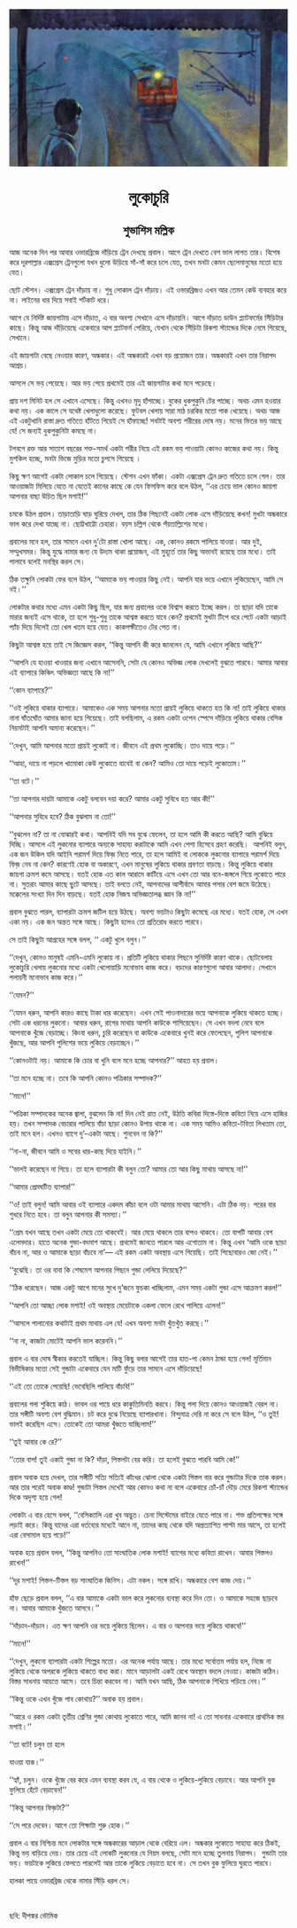 <div align=center> <img src="./../../metadata/images/rabibasariya/লুকোচুরি.jpg" align="center" ></div>
<h1 align=center>লুকোচুরি</h1>
<h2 align=center>শুভাশিস মল্লিক</h2>
<div><p>&#x986;&#x99C; &#x985;&#x9A8;&#x9C7;&#x995; &#x9A6;&#x9BF;&#x9A8; &#x9AA;&#x9B0; &#x986;&#x9AC;&#x9BE;&#x9B0; &#x993;&#x9AD;&#x9BE;&#x9B0;&#x9AC;&#x9CD;&#x9B0;&#x9BF;&#x99C;&#x9C7; &#x9A6;&#x9BE;&#x981;&#x9DC;&#x9BF;&#x9DF;&#x9C7; &#x99F;&#x9CD;&#x9B0;&#x9C7;&#x9A8; &#x9A6;&#x9C7;&#x996;&#x99B;&#x9C7; &#x9AA;&#x9CD;&#x9B0;&#x9AC;&#x9BE;&#x9B2;&#x964; &#x986;&#x997;&#x9C7; &#x99F;&#x9CD;&#x9B0;&#x9C7;&#x9A8; &#x9A6;&#x9C7;&#x996;&#x9A4;&#x9C7; &#x9AC;&#x9C7;&#x9B6; &#x9AD;&#x9BE;&#x9B2; &#x9B2;&#x9BE;&#x997;&#x9A4; &#x9A4;&#x9BE;&#x9B0;&#x964; &#x9AC;&#x9BF;&#x9B6;&#x9C7;&#x9B7; &#x995;&#x9B0;&#x9C7; &#x9A6;&#x9C2;&#x9B0;&#x9AA;&#x9BE;&#x9B2;&#x9CD;&#x9B2;&#x9BE;&#x9B0; &#x98F;&#x995;&#x9CD;&#x9B8;&#x9AA;&#x9CD;&#x9B0;&#x9C7;&#x9B8; &#x99F;&#x9CD;&#x9B0;&#x9C7;&#x9A8;&#x997;&#x9C1;&#x9B2;&#x9CB; &#x9AF;&#x996;&#x9A8; &#x9A7;&#x9C1;&#x9B2;&#x9CB; &#x989;&#x9DC;&#x9BF;&#x9DF;&#x9C7; &#x9B8;&#x9BE;&#x981;-&#x9B8;&#x9BE;&#x981; &#x995;&#x9B0;&#x9C7; &#x99A;&#x9B2;&#x9C7; &#x9AF;&#x9C7;&#x9A4;, &#x9A4;&#x996;&#x9A8; &#x9AE;&#x9A8;&#x99F;&#x9BE; &#x995;&#x9C7;&#x9AE;&#x9A8; &#x99B;&#x9C7;&#x9B2;&#x9C7;&#x9AE;&#x9BE;&#x9A8;&#x9C1;&#x9B7;&#x9C7;&#x9B0; &#x9AE;&#x9A4;&#x9CB; &#x9B9;&#x9DF;&#x9C7; &#x9AF;&#x9C7;&#x9A4;&#x964;&#xA0;</p><p>&#x99B;&#x9CB;&#x99F; &#x9B8;&#x9CD;&#x99F;&#x9C7;&#x9B6;&#x9A8;&#x964; &#x98F;&#x995;&#x9CD;&#x9B8;&#x9AA;&#x9CD;&#x9B0;&#x9C7;&#x9B8; &#x99F;&#x9CD;&#x9B0;&#x9C7;&#x9A8; &#x9A6;&#x9BE;&#x981;&#x9DC;&#x9BE;&#x9DF; &#x9A8;&#x9BE;&#x964; &#x9B6;&#x9C1;&#x9A7;&#x9C1; &#x9B2;&#x9CB;&#x995;&#x9BE;&#x9B2; &#x99F;&#x9CD;&#x9B0;&#x9C7;&#x9A8; &#x9A6;&#x9BE;&#x981;&#x9DC;&#x9BE;&#x9DF;&#x964; &#x98F;&#x987; &#x993;&#x9AD;&#x9BE;&#x9B0;&#x9AC;&#x9CD;&#x9B0;&#x9BF;&#x99C;&#x993; &#x98F;&#x996;&#x9A8; &#x986;&#x9B0; &#x9A4;&#x9C7;&#x9AE;&#x9A8; &#x995;&#x9C7;&#x989; &#x9AC;&#x9CD;&#x9AF;&#x9AC;&#x9B9;&#x9BE;&#x9B0; &#x995;&#x9B0;&#x9C7; &#x9A8;&#x9BE;&#x964; &#x9B2;&#x9BE;&#x987;&#x9A8;&#x9C7;&#x9B0; &#x9A7;&#x9BE;&#x9B0; &#x9A6;&#x9BF;&#x9DF;&#x9C7; &#x9B8;&#x9AC;&#x9BE;&#x987; &#x9B6;&#x9B0;&#x9CD;&#x99F;&#x995;&#x9BE;&#x99F; &#x9A7;&#x9B0;&#x9C7;&#x964;&#xA0;&#xA0;</p><p>&#x986;&#x997;&#x9C7; &#x9AF;&#x9C7; &#x9A8;&#x9BF;&#x9B0;&#x9CD;&#x9A6;&#x9BF;&#x9B7;&#x9CD;&#x99F; &#x99C;&#x9BE;&#x9DF;&#x997;&#x9BE;&#x99F;&#x9BE;&#x9DF; &#x98F;&#x9B8;&#x9C7; &#x9A6;&#x9BE;&#x981;&#x9DC;&#x9BE;&#x9A4;, &#x98F; &#x9AC;&#x9BE;&#x9B0; &#x985;&#x9AC;&#x9B6;&#x9CD;&#x9AF; &#x9B8;&#x9C7;&#x996;&#x9BE;&#x9A8;&#x9C7; &#x98F;&#x9B8;&#x9C7; &#x9A6;&#x9BE;&#x981;&#x9DC;&#x9BE;&#x9DF;&#x9A8;&#x9BF;&#x964; &#x986;&#x997;&#x9C7; &#x9A6;&#x9BE;&#x981;&#x9DC;&#x9BE;&#x9A4; &#x9A1;&#x9BE;&#x989;&#x9A8; &#x9AA;&#x9CD;&#x9B2;&#x9CD;&#x9AF;&#x9BE;&#x99F;&#x9AB;&#x9B0;&#x9CD;&#x9AE;&#x9C7;&#x9B0; &#x9B8;&#x9BF;&#x981;&#x9DC;&#x9BF;&#x99F;&#x9BE;&#x9B0; &#x995;&#x9BE;&#x99B;&#x9C7;&#x964; &#x995;&#x9BF;&#x9A8;&#x9CD;&#x9A4;&#x9C1; &#x986;&#x99C; &#x9A6;&#x9BE;&#x981;&#x9DC;&#x9BF;&#x9DF;&#x9C7;&#x99B;&#x9C7; &#x98F;&#x995;&#x9C7;&#x9AC;&#x9BE;&#x9B0;&#x9C7; &#x986;&#x9AA; &#x9AA;&#x9CD;&#x9B2;&#x9CD;&#x9AF;&#x9BE;&#x99F;&#x9AB;&#x9B0;&#x9CD;&#x9AE; &#x9AA;&#x9C7;&#x9B0;&#x9BF;&#x9DF;&#x9C7;, &#x9AF;&#x9C7;&#x996;&#x9BE;&#x9A8; &#x9A5;&#x9C7;&#x995;&#x9C7; &#x9B8;&#x9BF;&#x981;&#x9DC;&#x9BF;&#x99F;&#x9BE; &#x9B0;&#x9BF;&#x995;&#x9B6;&#x9BE; &#x9B8;&#x9CD;&#x99F;&#x9CD;&#x9AF;&#x9BE;&#x9A8;&#x9CD;&#x9A1;&#x9C7;&#x9B0; &#x9A6;&#x9BF;&#x995;&#x9C7; &#x9A8;&#x9C7;&#x9AE;&#x9C7; &#x997;&#x9BF;&#x9DF;&#x9C7;&#x99B;&#x9C7;, &#x9B8;&#x9C7;&#x996;&#x9BE;&#x9A8;&#x9C7;&#x964;&#xA0;</p><p>&#x98F;&#x987; &#x99C;&#x9BE;&#x9DF;&#x997;&#x9BE;&#x99F;&#x9BE; &#x9AC;&#x9C7;&#x99B;&#x9C7; &#x9A8;&#x9C7;&#x993;&#x9DF;&#x9BE;&#x9B0; &#x995;&#x9BE;&#x9B0;&#x9A3;, &#x985;&#x9A8;&#x9CD;&#x9A7;&#x995;&#x9BE;&#x9B0;&#x964; &#x98F;&#x987; &#x985;&#x9A8;&#x9CD;&#x9A7;&#x995;&#x9BE;&#x9B0;&#x987; &#x98F;&#x996;&#x9A8; &#x9AC;&#x9DC; &#x9AA;&#x9CD;&#x9B0;&#x9DF;&#x9CB;&#x99C;&#x9A8; &#x9A4;&#x9BE;&#x9B0;&#x964; &#x985;&#x9A8;&#x9CD;&#x9A7;&#x995;&#x9BE;&#x9B0;&#x987; &#x98F;&#x996;&#x9A8; &#x9A4;&#x9BE;&#x9B0; &#x9A8;&#x9BF;&#x9B0;&#x9BE;&#x9AA;&#x9A6; &#x986;&#x9B6;&#x9CD;&#x9B0;&#x9DF;&#x964;&#xA0;</p><p>&#x986;&#x9B8;&#x9B2;&#x9C7; &#x9B8;&#x9C7; &#x9AD;&#x9DF; &#x9AA;&#x9C7;&#x9DF;&#x9C7;&#x99B;&#x9C7;&#x964; &#x986;&#x9B0; &#x9AD;&#x9DF; &#x9AA;&#x9C7;&#x9DF;&#x9C7; &#x9AA;&#x9CD;&#x9B0;&#x9A5;&#x9AE;&#x9C7;&#x987; &#x9A4;&#x9BE;&#x9B0; &#x98F;&#x987; &#x99C;&#x9BE;&#x9DF;&#x997;&#x9BE;&#x99F;&#x9BE;&#x9B0; &#x995;&#x9A5;&#x9BE; &#x9AE;&#x9A8;&#x9C7; &#x9AA;&#x9DC;&#x9C7;&#x99B;&#x9C7;&#x964;&#xA0;&#xA0;</p><p>&#x9AA;&#x9CD;&#x9B0;&#x9BE;&#x9DF; &#x9A6;&#x9B6; &#x9AE;&#x9BF;&#x9A8;&#x9BF;&#x99F; &#x9B9;&#x9B2; &#x9B8;&#x9C7; &#x98F;&#x996;&#x9BE;&#x9A8;&#x9C7; &#x98F;&#x9B8;&#x9C7;&#x99B;&#x9C7;&#x964; &#x995;&#x9BF;&#x9A8;&#x9CD;&#x9A4;&#x9C1; &#x98F;&#x996;&#x9A8;&#x993; &#x9AE;&#x9C3;&#x9A6;&#x9C1; &#x9B9;&#x9BE;&#x981;&#x9AA;&#x9BE;&#x99A;&#x9CD;&#x99B;&#x9C7;&#x964; &#x9AC;&#x9C1;&#x995;&#x9C7;&#x9B0; &#x9A7;&#x9C1;&#x995;&#x9AA;&#x9C1;&#x995;&#x9C1;&#x9A8;&#x9BF; &#x99F;&#x9C7;&#x9B0; &#x9AA;&#x9BE;&#x99A;&#x9CD;&#x99B;&#x9C7;&#x964; &#x985;&#x9A5;&#x99A; &#x98F;&#x9AE;&#x9A8; &#x9B9;&#x993;&#x9DF;&#x9BE;&#x9B0; &#x995;&#x9A5;&#x9BE; &#x9A8;&#x9DF;&#x964; &#x98F;&#x995; &#x995;&#x9BE;&#x9B2;&#x9C7; &#x9B8;&#x9C7; &#x9AF;&#x9A5;&#x9C7;&#x9B7;&#x9CD;&#x99F; &#x996;&#x9C7;&#x9B2;&#x9BE;&#x9A7;&#x9C1;&#x9B2;&#x9CB; &#x995;&#x9B0;&#x9C7;&#x99B;&#x9C7;&#x964; &#x9AB;&#x9C1;&#x99F;&#x9AC;&#x9B2; &#x996;&#x9C7;&#x9B2;&#x9BE;&#x9DF; &#x9B8;&#x9BE;&#x9B0;&#x9BE; &#x9AE;&#x9BE;&#x9A0; &#x99A;&#x9B0;&#x995;&#x9BF;&#x9B0; &#x9AE;&#x9A4;&#x9CB; &#x9AA;&#x9BE;&#x995; &#x996;&#x9C7;&#x9DF;&#x9C7;&#x99B;&#x9C7;&#x964; &#x985;&#x9A5;&#x99A; &#x986;&#x99C; &#x98F;&#x987; &#x98F;&#x995;&#x99F;&#x9C1;&#x996;&#x9BE;&#x9A8;&#x9BF; &#x9B0;&#x9BE;&#x9B8;&#x9CD;&#x9A4;&#x9BE; &#x9A6;&#x9CD;&#x9B0;&#x9C1;&#x9A4; &#x997;&#x9A4;&#x9BF;&#x9A4;&#x9C7; &#x9B9;&#x9BE;&#x981;&#x99F;&#x9A4;&#x9C7; &#x997;&#x9BF;&#x9DF;&#x9C7;&#x987; &#x9B8;&#x9C7; &#x9B9;&#x9BE;&#x981;&#x9AB;&#x9BE;&#x99A;&#x9CD;&#x99B;&#x9C7;! &#x9B8;&#x9AC;&#x99F;&#x9BE;&#x987; &#x985;&#x9AC;&#x9B6;&#x9CD;&#x9AF; &#x9B6;&#x9B0;&#x9C0;&#x9B0;&#x9C7;&#x9B0; &#x9A6;&#x9CB;&#x9B7; &#x9A8;&#x9DF;&#x964; &#x9AE;&#x9A8;&#x9C7;&#x9B0; &#x9AD;&#x9BF;&#x9A4;&#x9B0; &#x9AD;&#x9DF; &#x986;&#x99B;&#x9C7; &#x9AF;&#x9C7;! &#x9B8;&#x9C7; &#x99C;&#x9A8;&#x9CD;&#x9AF;&#x987; &#x9A7;&#x9C1;&#x995;&#x9AA;&#x9C1;&#x995;&#x9C1;&#x9A8;&#x9BF;&#x99F;&#x9BE; &#x995;&#x9AE;&#x99B;&#x9C7; &#x9A8;&#x9BE;&#x964;&#xA0;</p><p>&#x99F;&#x997;&#x9AC;&#x997;&#x9C7; &#x9B0;&#x995;&#x9CD;&#x9A4; &#x986;&#x9B0; &#x9B8;&#x9BE;&#x9A4;&#x9BE;&#x9B6; &#x9AC;&#x99B;&#x9B0;&#x9C7;&#x9B0; &#x9B6;&#x995;&#x9CD;&#x9A4;-&#x9B8;&#x9AE;&#x9B0;&#x9CD;&#x9A5; &#x98F;&#x995;&#x99F;&#x9BE; &#x9B6;&#x9B0;&#x9C0;&#x9B0; &#x9A8;&#x9BF;&#x9DF;&#x9C7; &#x98F;&#x987; &#x9B0;&#x995;&#x9AE; &#x9AD;&#x9DF; &#x9AA;&#x9BE;&#x993;&#x9DF;&#x9BE;&#x99F;&#x9BE; &#x995;&#x9CB;&#x9A8;&#x993; &#x995;&#x9BE;&#x99C;&#x9C7;&#x9B0; &#x995;&#x9A5;&#x9BE; &#x9A8;&#x9DF;&#x964; &#x995;&#x9BF;&#x9A8;&#x9CD;&#x9A4;&#x9C1; &#x9AE;&#x9C1;&#x9B6;&#x995;&#x9BF;&#x9B2; &#x9B9;&#x99A;&#x9CD;&#x99B;&#x9C7;, &#x9AE;&#x9A8;&#x99F;&#x9BE; &#x9AD;&#x9BF;&#x99C;&#x9C7; &#x9AE;&#x9C1;&#x9DC;&#x9BF;&#x9B0; &#x9AE;&#x9A4;&#x9CB; &#x99A;&#x9C1;&#x9AA;&#x9B8;&#x9C7; &#x997;&#x9BF;&#x9DF;&#x9C7;&#x99B;&#x9C7; &#x964;&#xA0;</p><p>&#x995;&#x9BF;&#x99B;&#x9C1; &#x995;&#x9CD;&#x9B7;&#x9A3; &#x986;&#x997;&#x9C7;&#x987; &#x98F;&#x995;&#x99F;&#x9BE; &#x9B2;&#x9CB;&#x995;&#x9BE;&#x9B2; &#x99A;&#x9B2;&#x9C7; &#x997;&#x9BF;&#x9DF;&#x9C7;&#x99B;&#x9C7;&#x964; &#x9B8;&#x9CD;&#x99F;&#x9C7;&#x9B6;&#x9A8; &#x98F;&#x996;&#x9A8; &#x9AB;&#x9BE;&#x981;&#x995;&#x9BE;&#x964; &#x98F;&#x995;&#x99F;&#x9BE; &#x98F;&#x995;&#x9CD;&#x9B8;&#x9AA;&#x9CD;&#x9B0;&#x9C7;&#x9B8; &#x99F;&#x9CD;&#x9B0;&#x9C7;&#x9A8; &#x9A6;&#x9CD;&#x9B0;&#x9C1;&#x9A4; &#x997;&#x9A4;&#x9BF;&#x9A4;&#x9C7; &#x99A;&#x9B2;&#x9C7; &#x997;&#x9C7;&#x9B2;&#x964; &#x9A4;&#x9BE;&#x9B0; &#x986;&#x993;&#x9DF;&#x9BE;&#x99C;&#x99F;&#x9BE; &#x9AE;&#x9BF;&#x9B2;&#x9BF;&#x9DF;&#x9C7; &#x9AF;&#x9C7;&#x9A4;&#x9C7; &#x9A8;&#x9BE; &#x9AF;&#x9C7;&#x9A4;&#x9C7;&#x987; &#x995;&#x9BE;&#x9A8;&#x9C7;&#x9B0; &#x995;&#x9BE;&#x99B;&#x9C7; &#x995;&#x9C7; &#x9AF;&#x9C7;&#x9A8; &#x9AB;&#x9BF;&#x9B8;&#x9AB;&#x9BF;&#x9B8; &#x995;&#x9B0;&#x9C7; &#x9AC;&#x9B2;&#x9C7; &#x989;&#x9A0;&#x9B2;, &#x2018;&#x2018;&#x98F;&#x9B0; &#x99A;&#x9C7;&#x9DF;&#x9C7; &#x9AD;&#x9BE;&#x9B2; &#x995;&#x9CB;&#x9A8;&#x993; &#x99C;&#x9BE;&#x9DF;&#x997;&#x9BE; &#x986;&#x9AA;&#x9A8;&#x9BE;&#x9B0; &#x9AC;&#x9BE;&#x99B;&#x9BE; &#x989;&#x99A;&#x9BF;&#x9A4; &#x99B;&#x9BF;&#x9B2; &#x9AE;&#x9B6;&#x9BE;&#x987;!&#x2019;&#x2019;&#xA0;&#xA0;</p><p>&#x99A;&#x9AE;&#x995;&#x9C7; &#x989;&#x9A0;&#x9B2; &#x9AA;&#x9CD;&#x9B0;&#x9AC;&#x9BE;&#x9B2;&#x964; &#x9A4;&#x9BE;&#x9DC;&#x9BE;&#x9A4;&#x9BE;&#x9DC;&#x9BF; &#x998;&#x9BE;&#x9DC; &#x998;&#x9C1;&#x9B0;&#x9BF;&#x9DF;&#x9C7; &#x9A6;&#x9C7;&#x996;&#x9B2;, &#x9A4;&#x9BE;&#x9B0; &#x9A0;&#x9BF;&#x995; &#x9AA;&#x9BF;&#x99B;&#x9A8;&#x9C7;&#x987; &#x98F;&#x995;&#x99F;&#x9BE; &#x9B2;&#x9CB;&#x995; &#x98F;&#x9B8;&#x9C7; &#x9A6;&#x9BE;&#x981;&#x9DC;&#x9BF;&#x9DF;&#x9C7;&#x99B;&#x9C7; &#x995;&#x996;&#x9A8;! &#x9AE;&#x9C1;&#x996;&#x99F;&#x9BE; &#x985;&#x9A8;&#x9CD;&#x9A7;&#x995;&#x9BE;&#x9B0;&#x9C7; &#x9AD;&#x9BE;&#x9B2; &#x995;&#x9B0;&#x9C7; &#x9A6;&#x9C7;&#x996;&#x9BE; &#x9AF;&#x9BE;&#x99A;&#x9CD;&#x99B;&#x9C7; &#x9A8;&#x9BE;&#x964; &#x99B;&#x9CB;&#x99F;&#x9CD;&#x99F;&#x996;&#x9BE;&#x99F;&#x9CD;&#x99F;&#x9CB; &#x99A;&#x9C7;&#x9B9;&#x9BE;&#x9B0;&#x9BE;&#x964; &#x9AC;&#x9DF;&#x9B8; &#x99A;&#x9B2;&#x9CD;&#x9B2;&#x9BF;&#x9B6; &#x9A5;&#x9C7;&#x995;&#x9C7; &#x9AA;&#x981;&#x9DF;&#x9A4;&#x9BE;&#x9B2;&#x9CD;&#x9B2;&#x9BF;&#x9B6;&#x9C7;&#x9B0; &#x9AE;&#x9A7;&#x9CD;&#x9AF;&#x9C7;&#x964;&#xA0;&#xA0;</p><p>&#x9AA;&#x9CD;&#x9B0;&#x9AC;&#x9BE;&#x9B2;&#x9C7;&#x9B0; &#x9AE;&#x9A8;&#x9C7; &#x9B9;&#x9B2;, &#x9A4;&#x9BE;&#x9B0; &#x9B8;&#x9BE;&#x9AE;&#x9A8;&#x9C7; &#x98F;&#x996;&#x9A8; &#x9A6;&#x9C1;&#x2019;&#x99F;&#x9CB; &#x9B0;&#x9BE;&#x9B8;&#x9CD;&#x9A4;&#x9BE; &#x996;&#x9CB;&#x9B2;&#x9BE; &#x986;&#x99B;&#x9C7;&#x964; &#x98F;&#x995;, &#x995;&#x9CB;&#x9A8;&#x993; &#x9B0;&#x995;&#x9AE;&#x9C7; &#x9AA;&#x9BE;&#x9B2;&#x9BF;&#x9DF;&#x9C7; &#x9AF;&#x9BE;&#x993;&#x9DF;&#x9BE;&#x964; &#x986;&#x9B0; &#x9A6;&#x9C1;&#x987;, &#x9B8;&#x9AE;&#x9CD;&#x9AE;&#x9C1;&#x996;&#x9B8;&#x9AE;&#x9B0;&#x964; &#x995;&#x9BF;&#x9A8;&#x9CD;&#x9A4;&#x9C1; &#x9AF;&#x9C1;&#x9A6;&#x9CD;&#x9A7;&#x9C7; &#x9A8;&#x9BE;&#x9AE;&#x9BE;&#x9B0; &#x99C;&#x9A8;&#x9CD;&#x9AF; &#x9AF;&#x9C7; &#x989;&#x9A6;&#x9CD;&#x9AF;&#x9AE; &#x9A5;&#x9BE;&#x995;&#x9BE; &#x9AA;&#x9CD;&#x9B0;&#x9DF;&#x9CB;&#x99C;&#x9A8;, &#x98F;&#x987; &#x9AE;&#x9C1;&#x9B9;&#x9C2;&#x9B0;&#x9CD;&#x9A4;&#x9C7; &#x9A4;&#x9BE;&#x9B0; &#x995;&#x9BF;&#x99B;&#x9C1; &#x985;&#x9AD;&#x9BE;&#x9AC;&#x987; &#x9B0;&#x9DF;&#x9C7;&#x99B;&#x9C7; &#x9A4;&#x9BE;&#x9B0; &#x9AE;&#x9A7;&#x9CD;&#x9AF;&#x9C7;&#x964; &#x9A4;&#x9BE;&#x987; &#x9AA;&#x9BE;&#x9B2;&#x9BE;&#x9AC;&#x9C7; &#x9AC;&#x9B2;&#x9C7;&#x987; &#x9AE;&#x9A8;&#x9B8;&#x9CD;&#x9A5;&#x9BF;&#x9B0; &#x995;&#x9B0;&#x9B2; &#x9B8;&#x9C7;&#x964;&#xA0;</p><p>&#x9A0;&#x9BF;&#x995; &#x9A4;&#x995;&#x9CD;&#x9B7;&#x9C1;&#x9A8;&#x9BF; &#x9B2;&#x9CB;&#x995;&#x99F;&#x9BE; &#x9AB;&#x9C7;&#x9B0; &#x9AC;&#x9B2;&#x9C7; &#x989;&#x9A0;&#x9B2;, &#x2018;&#x2018;&#x986;&#x9AE;&#x9BE;&#x995;&#x9C7; &#x9AD;&#x9DF; &#x9AA;&#x9BE;&#x993;&#x9DF;&#x9BE;&#x9B0; &#x995;&#x9BF;&#x99B;&#x9C1; &#x9A8;&#x9C7;&#x987;&#x964; &#x986;&#x9AA;&#x9A8;&#x9BF; &#x9AF;&#x9BE;&#x9B0; &#x9AD;&#x9DF;&#x9C7; &#x98F;&#x996;&#x9BE;&#x9A8;&#x9C7; &#x9B2;&#x9C1;&#x995;&#x9BF;&#x9DF;&#x9C7;&#x99B;&#x9C7;&#x9A8;, &#x986;&#x9AE;&#x9BF; &#x9B8;&#x9C7; &#x9A8;&#x987;&#x964;&#x2019;&#x2019;&#xA0;</p><p>&#x9B2;&#x9CB;&#x995;&#x99F;&#x9BE;&#x9B0; &#x995;&#x9A5;&#x9BE;&#x9B0; &#x9AE;&#x9A7;&#x9CD;&#x9AF;&#x9C7; &#x98F;&#x9AE;&#x9A8; &#x98F;&#x995;&#x99F;&#x9BE; &#x995;&#x9BF;&#x99B;&#x9C1; &#x99B;&#x9BF;&#x9B2;, &#x9AF;&#x9BE;&#x9B0; &#x99C;&#x9A8;&#x9CD;&#x9AF; &#x9AA;&#x9CD;&#x9B0;&#x9AC;&#x9BE;&#x9B2;&#x9C7;&#x9B0; &#x993;&#x995;&#x9C7; &#x9AC;&#x9BF;&#x9B6;&#x9CD;&#x9AC;&#x9BE;&#x9B8; &#x995;&#x9B0;&#x9A4;&#x9C7; &#x987;&#x99A;&#x9CD;&#x99B;&#x9C7; &#x995;&#x9B0;&#x9B2;&#x964; &#x9A4;&#x9BE; &#x99B;&#x9BE;&#x9DC;&#x9BE; &#x9AF;&#x9A6;&#x9BF; &#x9A4;&#x9BE;&#x995;&#x9C7; &#x9AE;&#x9BE;&#x9B0;&#x9BE;&#x9B0; &#x99C;&#x9A8;&#x9CD;&#x9AF;&#x987; &#x98F;&#x9B8;&#x9C7; &#x9A5;&#x9BE;&#x995;&#x9C7;, &#x9A4;&#x9BE; &#x9B9;&#x9B2;&#x9C7; &#x9B6;&#x9C1;&#x9A7;&#x9C1;-&#x9B6;&#x9C1;&#x9A7;&#x9C1; &#x9A4;&#x9BE;&#x995;&#x9C7; &#x986;&#x9B6;&#x9CD;&#x9AC;&#x9B8;&#x9CD;&#x9A4; &#x995;&#x9B0;&#x9A4;&#x9C7; &#x9AF;&#x9BE;&#x9AC;&#x9C7; &#x995;&#x9C7;&#x9A8;? &#x9AA;&#x9CD;&#x9B0;&#x9A5;&#x9AE;&#x9C7;&#x987; &#x9AE;&#x9C1;&#x996;&#x99F;&#x9BE; &#x99F;&#x9BF;&#x9AA;&#x9C7; &#x9A7;&#x9B0;&#x9C7; &#x9AA;&#x9C7;&#x99F;&#x9C7; &#x98F;&#x995;&#x99F;&#x9BE; &#x986;&#x9DC;&#x9BE;&#x987; &#x9AA;&#x9CD;&#x9AF;&#x9BE;&#x981;&#x99A; &#x9A6;&#x9BF;&#x9DF;&#x9C7; &#x9A6;&#x9BF;&#x9B2;&#x9C7;&#x987; &#x9A4;&#x9CB; &#x996;&#x9C7;&#x9B2; &#x996;&#x9A4;&#x9AE; &#x9B9;&#x9DF;&#x9C7; &#x9AF;&#x9C7;&#x9A4;&#x964; &#x995;&#x9BE;&#x995;&#x9AA;&#x995;&#x9CD;&#x9B7;&#x9C0;&#x9A4;&#x9C7;&#x993; &#x99F;&#x9C7;&#x9B0; &#x9AA;&#x9C7;&#x9A4; &#x9A8;&#x9BE;&#x964;&#xA0;</p><p>&#x995;&#x9BF;&#x99B;&#x9C1;&#x99F;&#x9BE; &#x986;&#x9B6;&#x9CD;&#x9AC;&#x9B8;&#x9CD;&#x9A4; &#x9B9;&#x9DF;&#x9C7; &#x9A4;&#x9BE;&#x987; &#x9B8;&#x9C7; &#x99C;&#x9BF;&#x99C;&#x9CD;&#x99E;&#x9C7;&#x9B8; &#x995;&#x9B0;&#x9B2;, &#x2018;&#x2018;&#x995;&#x9BF;&#x9A8;&#x9CD;&#x9A4;&#x9C1; &#x986;&#x9AA;&#x9A8;&#x9BF; &#x995;&#x9C0; &#x995;&#x9B0;&#x9C7; &#x99C;&#x9BE;&#x9A8;&#x9B2;&#x9C7;&#x9A8; &#x9AF;&#x9C7;, &#x986;&#x9AE;&#x9BF; &#x98F;&#x996;&#x9BE;&#x9A8;&#x9C7; &#x9B2;&#x9C1;&#x995;&#x9BF;&#x9DF;&#x9C7; &#x986;&#x99B;&#x9BF;?&#x2019;&#x2019;</p><p>&#x2018;&#x2018;&#x986;&#x9AA;&#x9A8;&#x9BF; &#x9AF;&#x9C7; &#x9B9;&#x9BE;&#x993;&#x9DF;&#x9BE; &#x996;&#x9BE;&#x993;&#x9DF;&#x9BE;&#x9B0; &#x99C;&#x9A8;&#x9CD;&#x9AF; &#x98F;&#x996;&#x9BE;&#x9A8;&#x9C7; &#x986;&#x9B8;&#x9C7;&#x9A8;&#x9A8;&#x9BF;, &#x9B8;&#x9C7;&#x99F;&#x9BE; &#x9AF;&#x9C7; &#x995;&#x9CB;&#x9A8;&#x993; &#x985;&#x9AD;&#x9BF;&#x99C;&#x9CD;&#x99E; &#x9B2;&#x9CB;&#x995; &#x9A6;&#x9C7;&#x996;&#x9B2;&#x9C7;&#x987; &#x9AC;&#x9C1;&#x99D;&#x9A4;&#x9C7; &#x9AA;&#x9BE;&#x9B0;&#x9AC;&#x9C7;&#x964; &#x986;&#x9AE;&#x9BE;&#x9B0; &#x986;&#x9AC;&#x9BE;&#x9B0; &#x98F;&#x987; &#x9AC;&#x9CD;&#x9AF;&#x9BE;&#x9AA;&#x9BE;&#x9B0;&#x9C7; &#x995;&#x9BF;&#x99E;&#x9CD;&#x99A;&#x9BF;&#x9CE; &#x985;&#x9AD;&#x9BF;&#x99C;&#x9CD;&#x99E;&#x9A4;&#x9BE; &#x986;&#x99B;&#x9C7; &#x995;&#x9BF; &#x9A8;&#x9BE;!&#x2019;&#x2019;&#xA0;</p><p>&#x2018;&#x2018;&#x995;&#x9CB;&#x9A8; &#x9AC;&#x9CD;&#x9AF;&#x9BE;&#x9AA;&#x9BE;&#x9B0;&#x9C7;?&#x2019;&#x2019;&#xA0;</p><p>&#x2018;&#x2018;&#x993;&#x987; &#x9B2;&#x9C1;&#x995;&#x9BF;&#x9DF;&#x9C7; &#x9A5;&#x9BE;&#x995;&#x9BE;&#x9B0; &#x9AC;&#x9CD;&#x9AF;&#x9BE;&#x9AA;&#x9BE;&#x9B0;&#x9C7;&#x964; &#x986;&#x9AE;&#x9BE;&#x995;&#x9C7;&#x993; &#x98F;&#x995; &#x9B8;&#x9AE;&#x9DF; &#x986;&#x9AA;&#x9A8;&#x9BE;&#x9B0; &#x9AE;&#x9A4;&#x9CB; &#x9AA;&#x9CD;&#x9B0;&#x9BE;&#x9DF;&#x987; &#x9B2;&#x9C1;&#x995;&#x9BF;&#x9DF;&#x9C7; &#x9A5;&#x9BE;&#x995;&#x9A4;&#x9C7; &#x9B9;&#x9A4; &#x995;&#x9BF; &#x9A8;&#x9BE;! &#x9A4;&#x9BE;&#x987; &#x9B2;&#x9C1;&#x995;&#x9BF;&#x9DF;&#x9C7; &#x9A5;&#x9BE;&#x995;&#x9BE;&#x9B0; &#x9A8;&#x9BE;&#x9A8;&#x9BE; &#x998;&#x9BE;&#x981;&#x9A4;&#x998;&#x9CB;&#x981;&#x9A4; &#x986;&#x9AE;&#x9BE;&#x9B0; &#x99C;&#x9BE;&#x9A8;&#x9BE; &#x9B9;&#x9DF;&#x9C7; &#x997;&#x9BF;&#x9DF;&#x9C7;&#x99B;&#x9C7;&#x964; &#x9A4;&#x9BE;&#x987; &#x9AC;&#x9B2;&#x99B;&#x9BF;&#x9B2;&#x9BE;&#x9AE;, &#x98F; &#x9B0;&#x995;&#x9AE; &#x98F;&#x995;&#x99F;&#x9BE; &#x993;&#x9AA;&#x9C7;&#x9A8; &#x9B8;&#x9CD;&#x9AA;&#x9C7;&#x9B8;&#x9C7; &#x9A6;&#x9BE;&#x981;&#x9DC;&#x9BF;&#x9DF;&#x9C7; &#x9B2;&#x9C1;&#x995;&#x9BF;&#x9DF;&#x9C7; &#x9A5;&#x9BE;&#x995;&#x9BE;&#x9B0; &#x9AC;&#x9C7;&#x9B8;&#x9BF;&#x995; &#x9A8;&#x9BF;&#x9DF;&#x9AE;&#x99F;&#x9BE;&#x987; &#x986;&#x9AA;&#x9A8;&#x9BF; &#x985;&#x9AE;&#x9BE;&#x9A8;&#x9CD;&#x9AF; &#x995;&#x9B0;&#x9C7;&#x99B;&#x9C7;&#x9A8;&#x964;&#x2019;&#x2019;&#xA0;</p><p>&#x2018;&#x2018;&#x9A6;&#x9C7;&#x996;&#x9C1;&#x9A8;, &#x986;&#x9AE;&#x9BF; &#x986;&#x9AA;&#x9A8;&#x9BE;&#x9B0; &#x9AE;&#x9A4;&#x9CB; &#x9AA;&#x9CD;&#x9B0;&#x9BE;&#x9DF;&#x987; &#x9B2;&#x9C1;&#x995;&#x9CB;&#x987; &#x9A8;&#x9BE;&#x964; &#x99C;&#x9C0;&#x9AC;&#x9A8;&#x9C7; &#x98F;&#x987; &#x9AA;&#x9CD;&#x9B0;&#x9A5;&#x9AE; &#x9B2;&#x9C1;&#x995;&#x9CB;&#x99A;&#x9CD;&#x99B;&#x9BF;&#x964; &#x9A4;&#x9BE;&#x993; &#x9A6;&#x9BE;&#x9DF;&#x9C7; &#x9AA;&#x9DC;&#x9C7;&#x964;&#x2019;&#x2019;</p><p>&#x2018;&#x2018;&#x986;&#x9B9;&#x9BE;, &#x9A6;&#x9BE;&#x9DF;&#x9C7; &#x9A8;&#x9BE; &#x9AA;&#x9DC;&#x9B2;&#x9C7; &#x996;&#x9BE;&#x9AE;&#x9CB;&#x995;&#x9BE; &#x995;&#x9C7;&#x989; &#x9B2;&#x9C1;&#x995;&#x9CB;&#x9A4;&#x9C7; &#x9AF;&#x9BE;&#x9AC;&#x9C7;&#x987; &#x9AC;&#x9BE; &#x995;&#x9C7;&#x9A8;? &#x986;&#x9AE;&#x9BF;&#x993; &#x9A4;&#x9CB; &#x9A6;&#x9BE;&#x9DF;&#x9C7; &#x9AA;&#x9DC;&#x9C7;&#x987; &#x9B2;&#x9C1;&#x995;&#x9CB;&#x9A4;&#x9BE;&#x9AE;&#x964;&#x2019;&#x2019;&#xA0;</p><p>&#x2018;&#x2018;&#x9A4;&#x9BE; &#x9AC;&#x99F;&#x9C7;&#x964;&#x2019;&#x2019;</p><p>&#x2018;&#x2018;&#x9A4;&#x9BE; &#x986;&#x9AA;&#x9A8;&#x9BE;&#x9B0; &#x9A6;&#x9BE;&#x9DF;&#x99F;&#x9BE; &#x986;&#x9AE;&#x9BE;&#x995;&#x9C7; &#x98F;&#x995;&#x99F;&#x9C1; &#x9AC;&#x9B2;&#x9AC;&#x9C7;&#x9A8; &#x9A6;&#x9DF;&#x9BE; &#x995;&#x9B0;&#x9C7;? &#x986;&#x9AE;&#x9BE;&#x9B0; &#x98F;&#x995;&#x99F;&#x9C1; &#x9B8;&#x9C1;&#x9AC;&#x9BF;&#x9A7;&#x9C7; &#x9B9;&#x9A4; &#x986;&#x9B0; &#x995;&#x9C0;!&#x2019;&#x2019;</p><p>&#x2018;&#x2018;&#x986;&#x9AA;&#x9A8;&#x9BE;&#x9B0; &#x9B8;&#x9C1;&#x9AC;&#x9BF;&#x9A7;&#x9C7; &#x9B9;&#x9AC;&#x9C7;? &#x9A0;&#x9BF;&#x995; &#x9AC;&#x9C1;&#x99D;&#x9B2;&#x9BE;&#x9AE; &#x9A8;&#x9BE; &#x9A4;&#x9CB;!&#x2019;&#x2019;&#xA0;</p><p>&#x2018;&#x2018;&#x9AC;&#x9C1;&#x99D;&#x9B2;&#x9C7;&#x9A8; &#x9A8;&#x9BE;? &#x9A4;&#x9BE; &#x9A8;&#x9BE; &#x9AC;&#x9CB;&#x99D;&#x9BE;&#x9B0;&#x987; &#x995;&#x9A5;&#x9BE;&#x964; &#x986;&#x9AA;&#x9A8;&#x9BF;&#x987; &#x9AF;&#x9A6;&#x9BF; &#x9B8;&#x9AC; &#x9AC;&#x9C1;&#x99D;&#x9C7; &#x9AB;&#x9C7;&#x9B2;&#x9C7;&#x9A8;, &#x9A4;&#x9BE; &#x9B9;&#x9B2;&#x9C7; &#x986;&#x9AE;&#x9BF; &#x995;&#x9C0; &#x995;&#x9B0;&#x9A4;&#x9C7; &#x986;&#x99B;&#x9BF;? &#x986;&#x9AE;&#x9BF; &#x9AC;&#x9C1;&#x99D;&#x9BF;&#x9DF;&#x9C7; &#x9A6;&#x9BF;&#x99A;&#x9CD;&#x99B;&#x9BF;&#x964; &#x986;&#x9B8;&#x9B2;&#x9C7; &#x98F;&#x987; &#x9B2;&#x9C1;&#x995;&#x9A8;&#x9CB;&#x9B0; &#x9AC;&#x9CD;&#x9AF;&#x9BE;&#x9AA;&#x9BE;&#x9B0;&#x9C7; &#x985;&#x9A8;&#x9CD;&#x9AF;&#x995;&#x9C7; &#x9B8;&#x9BE;&#x9B9;&#x9BE;&#x9AF;&#x9CD;&#x9AF; &#x995;&#x9B0;&#x9BE;&#x99F;&#x9BE;&#x995;&#x9C7; &#x986;&#x9AE;&#x9BF; &#x98F;&#x996;&#x9A8; &#x9AA;&#x9C7;&#x9B6;&#x9BE; &#x9B9;&#x9BF;&#x9B8;&#x9C7;&#x9AC;&#x9C7; &#x997;&#x9CD;&#x9B0;&#x9B9;&#x9A3; &#x995;&#x9B0;&#x9C7;&#x99B;&#x9BF;&#x964;&#xA0; &#x986;&#x9AA;&#x9A8;&#x9BF;&#x987; &#x9AC;&#x9B2;&#x9C1;&#x9A8;, &#x98F;&#x995; &#x99C;&#x9A8; &#x989;&#x995;&#x9BF;&#x9B2; &#x9AF;&#x9A6;&#x9BF; &#x986;&#x987;&#x9A8;&#x9BF; &#x9AA;&#x9B0;&#x9BE;&#x9AE;&#x9B0;&#x9CD;&#x9B6; &#x9A6;&#x9BF;&#x9DF;&#x9C7; &#x9AB;&#x9BF;&#x99C;&#x9BC; &#x9A8;&#x9BF;&#x9A4;&#x9C7; &#x9AA;&#x9BE;&#x9B0;&#x9C7;, &#x9A4;&#x9BE; &#x9B9;&#x9B2;&#x9C7; &#x986;&#x9AE;&#x9BF;&#x987; &#x9AC;&#x9BE; &#x9B2;&#x9CB;&#x995;&#x995;&#x9C7; &#x9B2;&#x9C1;&#x995;&#x9A8;&#x9CB;&#x9B0; &#x9AC;&#x9CD;&#x9AF;&#x9BE;&#x9AA;&#x9BE;&#x9B0;&#x9C7; &#x9AA;&#x9B0;&#x9BE;&#x9AE;&#x9B0;&#x9CD;&#x9B6; &#x9A6;&#x9BF;&#x9DF;&#x9C7; &#x9AB;&#x9BF;&#x99C;&#x9BC; &#x9A8;&#x9C7;&#x9AC; &#x9A8;&#x9BE; &#x995;&#x9C7;&#x9A8;? &#x995;&#x9BE;&#x9B0;&#x9A3;&#x9C7;&#x987; &#x9B9;&#x9CB;&#x995; &#x9AC;&#x9BE; &#x985;&#x995;&#x9BE;&#x9B0;&#x9A3;&#x9C7;, &#x98F;&#x996;&#x9A8; &#x9AE;&#x9BE;&#x9A8;&#x9C1;&#x9B7;&#x9C7;&#x9B0; &#x9B2;&#x9C1;&#x995;&#x9BF;&#x9DF;&#x9C7; &#x9A5;&#x9BE;&#x995;&#x9BE;&#x9B0; &#x9AA;&#x9CD;&#x9B0;&#x9AC;&#x9A3;&#x9A4;&#x9BE; &#x9AC;&#x9BE;&#x9DC;&#x99B;&#x9C7;&#x964; &#x995;&#x9BF;&#x9A8;&#x9CD;&#x9A4;&#x9C1; &#x9B2;&#x9C1;&#x995;&#x9BF;&#x9DF;&#x9C7; &#x9A5;&#x9BE;&#x995;&#x9BE;&#x9B0; &#x99C;&#x9BE;&#x9DF;&#x997;&#x9BE; &#x995;&#x9CD;&#x9B0;&#x9AE;&#x9B6; &#x995;&#x9AE;&#x9C7; &#x986;&#x9B8;&#x99B;&#x9C7;&#x964; &#x9AF;&#x9A4;&#x987; &#x9B9;&#x9CB;&#x995; &#x98F;&#x9A4; &#x995;&#x9BE;&#x9B2; &#x986;&#x9B0;&#x9BE;&#x9AE;&#x9C7; &#x995;&#x9BE;&#x99F;&#x9BF;&#x9DF;&#x9C7; &#x98F;&#x9B8;&#x9C7; &#x98F;&#x996;&#x9A8; &#x9A4;&#x9CB; &#x986;&#x9B0; &#x9AC;&#x9A8;&#x9C7;-&#x99C;&#x999;&#x9CD;&#x997;&#x9B2;&#x9C7; &#x997;&#x9BF;&#x9DF;&#x9C7; &#x9B2;&#x9C1;&#x995;&#x9CB;&#x9A4;&#x9C7; &#x9AA;&#x9BE;&#x9B0;&#x9C7; &#x9A8;&#x9BE;&#x964; &#x9B8;&#x9C1;&#x9A4;&#x9B0;&#x9BE;&#x982; &#x986;&#x9AE;&#x9BE;&#x9B0; &#x995;&#x9BE;&#x99B;&#x9C7; &#x99B;&#x9C1;&#x99F;&#x9C7; &#x986;&#x9B8;&#x99B;&#x9C7;&#x964; &#x9A4;&#x9BE;&#x987; &#x9AC;&#x9B2;&#x9A4;&#x9C7; &#x9A8;&#x9C7;&#x987;, &#x986;&#x9AA;&#x9A8;&#x9BE;&#x9A6;&#x9C7;&#x9B0; &#x986;&#x9B6;&#x9C0;&#x9B0;&#x9CD;&#x9AC;&#x9BE;&#x9A6;&#x9C7; &#x986;&#x9AE;&#x9BE;&#x9B0; &#x9AA;&#x9B8;&#x9BE;&#x9B0; &#x9AC;&#x9C7;&#x9B6; &#x99C;&#x9AE;&#x9C7; &#x989;&#x9A0;&#x9C7;&#x99B;&#x9C7;&#x964; &#x9AE;&#x995;&#x9CD;&#x995;&#x9C7;&#x9B2;&#x9C7;&#x9B0; &#x9B8;&#x982;&#x996;&#x9CD;&#x9AF;&#x9BE; &#x9A6;&#x9BF;&#x9A8; &#x9A6;&#x9BF;&#x9A8; &#x9AC;&#x9BE;&#x9DC;&#x99B;&#x9C7;&#x964; &#x9AF;&#x9A4;&#x987; &#x9B9;&#x9CB;&#x995; &#x9A8;&#x9BF;&#x99C;&#x9B8;&#x9CD;&#x9AC; &#x985;&#x9AD;&#x9BF;&#x99C;&#x9CD;&#x99E;&#x9A4;&#x9BE;&#x9B2;&#x9AC;&#x9CD;&#x9A7; &#x99C;&#x9CD;&#x99E;&#x9BE;&#x9A8; &#x995;&#x9BF; &#x9A8;&#x9BE;!&#x2019;&#x2019;&#xA0;</p><p>&#x9AA;&#x9CD;&#x9B0;&#x9AC;&#x9BE;&#x9B2; &#x9AC;&#x9C1;&#x99D;&#x9A4;&#x9C7; &#x9AA;&#x9BE;&#x9B0;&#x9B2;, &#x9AC;&#x9CD;&#x9AF;&#x9BE;&#x9AA;&#x9BE;&#x9B0;&#x99F;&#x9BE; &#x995;&#x9CD;&#x9B0;&#x9AE;&#x9B6; &#x99C;&#x99F;&#x9BF;&#x9B2; &#x9B9;&#x9DF;&#x9C7; &#x989;&#x9A0;&#x99B;&#x9C7;&#x964; &#x985;&#x9AC;&#x9B6;&#x9CD;&#x9AF; &#x9AD;&#x9DF;&#x99F;&#x9BE;&#x993; &#x995;&#x9BF;&#x99B;&#x9C1;&#x99F;&#x9BE; &#x995;&#x9AE;&#x9C7;&#x99B;&#x9C7; &#x98F;&#x9B0; &#x9AE;&#x9A7;&#x9CD;&#x9AF;&#x9C7;&#x964; &#x9AF;&#x9A4;&#x987; &#x9B9;&#x9CB;&#x995;, &#x9B8;&#x9C7; &#x98F;&#x996;&#x9A8; &#x98F;&#x995;&#x9BE; &#x9A8;&#x9DF;&#x964; &#x98F;&#x995; &#x99C;&#x9A8; &#x985;&#x9A8;&#x9CD;&#x9A4;&#x9A4; &#x9B8;&#x999;&#x9CD;&#x997;&#x9C7; &#x986;&#x99B;&#x9C7;&#x964; &#x995;&#x9BF;&#x99B;&#x9C1;&#x99F;&#x9BE; &#x9B9;&#x9B2;&#x9C7;&#x993; &#x9A4;&#x9CB; &#x9AA;&#x9CD;&#x9B0;&#x9A4;&#x9BF;&#x9B0;&#x9CB;&#x9A7; &#x995;&#x9B0;&#x9A4;&#x9C7; &#x9AA;&#x9BE;&#x9B0;&#x9AC;&#x9C7;&#x964;&#xA0;</p><p>&#x9B8;&#x9C7; &#x9A4;&#x9BE;&#x987; &#x995;&#x9BF;&#x99B;&#x9C1;&#x99F;&#x9BE; &#x986;&#x997;&#x9CD;&#x9B0;&#x9B9;&#x9C7;&#x9B0; &#x9B8;&#x999;&#x9CD;&#x997;&#x9C7; &#x9AC;&#x9B2;&#x9B2;, &#x2018;&#x2018; &#x98F;&#x995;&#x99F;&#x9C1; &#x996;&#x9C1;&#x9B2;&#x9C7; &#x9AC;&#x9B2;&#x9C1;&#x9A8;&#x964;&#x2019;&#x2019;&#xA0;</p><p>&#x2018;&#x2018;&#x9A6;&#x9C7;&#x996;&#x9C1;&#x9A8;, &#x995;&#x9CB;&#x9A8;&#x993; &#x9AE;&#x9BE;&#x9A8;&#x9C1;&#x9B7;&#x987; &#x98F;&#x9AE;&#x9A8;&#x9BF;-&#x98F;&#x9AE;&#x9A8;&#x9BF; &#x9B2;&#x9C1;&#x995;&#x9CB;&#x9DF; &#x9A8;&#x9BE;&#x964; &#x9AA;&#x9CD;&#x9B0;&#x9A4;&#x9BF;&#x99F;&#x9BF; &#x9B2;&#x9C1;&#x995;&#x9BF;&#x9DF;&#x9C7; &#x9A5;&#x9BE;&#x995;&#x9BE;&#x9B0; &#x9AA;&#x9BF;&#x99B;&#x9A8;&#x9C7; &#x9B8;&#x9C1;&#x9A8;&#x9BF;&#x9B0;&#x9CD;&#x9A6;&#x9BF;&#x9B7;&#x9CD;&#x99F; &#x995;&#x9BE;&#x9B0;&#x9A3; &#x9A5;&#x9BE;&#x995;&#x9C7;&#x964; &#x99B;&#x9CB;&#x99F;&#x9AC;&#x9C7;&#x9B2;&#x9BE;&#x9DF; &#x9B2;&#x9C1;&#x995;&#x9CB;&#x99A;&#x9C1;&#x9B0;&#x9BF; &#x996;&#x9C7;&#x9B2;&#x9BE;&#x9DF; &#x9B2;&#x9C1;&#x995;&#x9A8;&#x9CB;&#x9B0; &#x9AE;&#x9A7;&#x9CD;&#x9AF;&#x9C7; &#x98F;&#x995;&#x99F;&#x9BE; &#x996;&#x9C7;&#x9B2;&#x9CB;&#x9DF;&#x9BE;&#x9DC;&#x9BF; &#x9AE;&#x9A8;&#x9CB;&#x9AD;&#x9BE;&#x9AC; &#x995;&#x9BE;&#x99C; &#x995;&#x9B0;&#x9C7;&#x964; &#x9AC;&#x9DC;&#x9A6;&#x9C7;&#x9B0; &#x995;&#x9BE;&#x9B0;&#x9A3;&#x997;&#x9C1;&#x9B2;&#x9CB; &#x986;&#x9AC;&#x9BE;&#x9B0; &#x986;&#x9B2;&#x9BE;&#x9A6;&#x9BE;&#x964; &#x9B8;&#x9C7;&#x996;&#x9BE;&#x9A8;&#x9C7; &#x9AA;&#x9B2;&#x9BE;&#x9DF;&#x9A8;&#x9C0; &#x9AE;&#x9A8;&#x9CB;&#x9AD;&#x9BE;&#x9AC; &#x995;&#x9BE;&#x99C; &#x995;&#x9B0;&#x9C7;&#x964;&#x2019;&#x2019;&#xA0;</p><p>&#x2018;&#x2018;&#x9AF;&#x9C7;&#x9AE;&#x9A8;?&#x2019;&#x2019;&#xA0;</p><p>&#x2018;&#x2018;&#x9AF;&#x9C7;&#x9AE;&#x9A8; &#x9A7;&#x9B0;&#x9C1;&#x9A8;, &#x986;&#x9AA;&#x9A8;&#x9BF; &#x995;&#x9BE;&#x9B0;&#x993; &#x995;&#x9BE;&#x99B;&#x9C7; &#x99F;&#x9BE;&#x995;&#x9BE; &#x9A7;&#x9BE;&#x9B0; &#x995;&#x9B0;&#x9C7;&#x99B;&#x9C7;&#x9A8;&#x964; &#x98F;&#x996;&#x9A8; &#x9B8;&#x9C7;&#x987; &#x9AA;&#x9BE;&#x993;&#x9A8;&#x9BE;&#x9A6;&#x9BE;&#x9B0;&#x9C7;&#x9B0; &#x9AD;&#x9DF;&#x9C7; &#x986;&#x9AA;&#x9A8;&#x9BE;&#x995;&#x9C7; &#x9B2;&#x9C1;&#x995;&#x9BF;&#x9DF;&#x9C7; &#x9A5;&#x9BE;&#x995;&#x9A4;&#x9C7; &#x9B9;&#x99A;&#x9CD;&#x99B;&#x9C7;&#x964; &#x9B8;&#x9C7;&#x99F;&#x9BE; &#x98F;&#x995; &#x9A7;&#x9B0;&#x9A8;&#x9C7;&#x9B0; &#x9B2;&#x9C1;&#x995;&#x9A8;&#x9CB;&#x964; &#x986;&#x9AC;&#x9BE;&#x9B0; &#x9A7;&#x9B0;&#x9C1;&#x9A8;, &#x9B0;&#x9BE;&#x997;&#x9C7;&#x9B0; &#x9AE;&#x9BE;&#x9A5;&#x9BE;&#x9DF; &#x986;&#x9AA;&#x9A8;&#x9BF; &#x995;&#x9BE;&#x989;&#x995;&#x9C7; &#x9B6;&#x9BE;&#x9B8;&#x9BF;&#x9DF;&#x9C7;&#x99B;&#x9C7;&#x9A8;&#x964; &#x9B8;&#x9C7; &#x98F;&#x996;&#x9A8; &#x9AC;&#x9A6;&#x9B2;&#x9BE; &#x9A8;&#x9C7;&#x9AC;&#x9C7; &#x9AC;&#x9B2;&#x9C7; &#x986;&#x9AA;&#x9A8;&#x9BE;&#x995;&#x9C7; &#x996;&#x9C1;&#x981;&#x99C;&#x9C7; &#x9AC;&#x9C7;&#x9DC;&#x9BE;&#x99A;&#x9CD;&#x99B;&#x9C7;&#x964; &#x995;&#x9BF;&#x982;&#x9AC;&#x9BE; &#x9A7;&#x9B0;&#x9C1;&#x9A8;, &#x99A;&#x9C1;&#x9B0;&#x9BF; &#x995;&#x9B0;&#x9C7;&#x99B;&#x9C7;&#x9A8; &#x9AC;&#x9BE; &#x995;&#x9BE;&#x989;&#x995;&#x9C7; &#x98F;&#x995;&#x9C7;&#x9AC;&#x9BE;&#x9B0;&#x9C7; &#x996;&#x9C1;&#x9A8;&#x987; &#x995;&#x9B0;&#x9C7; &#x9AB;&#x9C7;&#x9B2;&#x9C7;&#x99B;&#x9C7;&#x9A8;, &#x9AA;&#x9C1;&#x9B2;&#x9BF;&#x9B6; &#x986;&#x9AA;&#x9A8;&#x9BE;&#x995;&#x9C7; &#x996;&#x9C1;&#x981;&#x99C;&#x99B;&#x9C7;, &#x986;&#x9B0; &#x986;&#x9AA;&#x9A8;&#x9BF; &#x9AA;&#x9C1;&#x9B2;&#x9BF;&#x9B6;&#x9C7;&#x9B0; &#x9AD;&#x9DF;&#x9C7; &#x9B2;&#x9C1;&#x995;&#x9BF;&#x9DF;&#x9C7; &#x9AC;&#x9C7;&#x9DC;&#x9BE;&#x99A;&#x9CD;&#x99B;&#x9C7;&#x9A8;&#x964;&#x2019;&#x2019;</p><p>&#x2018;&#x2018;&#x995;&#x9CB;&#x9A8;&#x993;&#x99F;&#x9BE;&#x987; &#x9A8;&#x9DF;&#x964; &#x986;&#x9AE;&#x9BE;&#x995;&#x9C7; &#x995;&#x9BF; &#x99A;&#x9CB;&#x9B0; &#x9AC;&#x9BE; &#x996;&#x9C1;&#x9A8;&#x9BF; &#x9AC;&#x9B2;&#x9C7; &#x9AE;&#x9A8;&#x9C7; &#x9B9;&#x99A;&#x9CD;&#x99B;&#x9C7; &#x986;&#x9AA;&#x9A8;&#x9BE;&#x9B0;?&#x2019;&#x2019; &#x986;&#x9B9;&#x9A4; &#x9B9;&#x9DF; &#x9AA;&#x9CD;&#x9B0;&#x9AC;&#x9BE;&#x9B2;&#x964;</p><p>&#x2018;&#x2018;&#x9A4;&#x9BE; &#x9AE;&#x9A8;&#x9C7; &#x9B9;&#x99A;&#x9CD;&#x99B;&#x9C7; &#x9A8;&#x9BE;&#x964; &#x9A4;&#x9AC;&#x9C7; &#x995;&#x9BF; &#x986;&#x9AA;&#x9A8;&#x9BF; &#x995;&#x9CB;&#x9A8;&#x993; &#x9AA;&#x9A4;&#x9CD;&#x9B0;&#x9BF;&#x995;&#x9BE;&#x9B0; &#x9B8;&#x9AE;&#x9CD;&#x9AA;&#x9BE;&#x9A6;&#x995;?&#x2019;&#x2019;&#xA0;</p><p>&#x2018;&#x2018;&#x9AE;&#x9BE;&#x9A8;&#x9C7;!&#x2019;&#x2019;</p><p>&#x2018;&#x2018;&#x9AA;&#x9A4;&#x9CD;&#x9B0;&#x9BF;&#x995;&#x9BE; &#x9B8;&#x9AE;&#x9CD;&#x9AA;&#x9BE;&#x9A6;&#x995;&#x9C7;&#x9B0; &#x985;&#x9A8;&#x9C7;&#x995; &#x99C;&#x9CD;&#x9AC;&#x9BE;&#x9B2;&#x9BE;, &#x9AC;&#x9C1;&#x99D;&#x9B2;&#x9C7;&#x9A8; &#x995;&#x9BF; &#x9A8;&#x9BE;! &#x9A6;&#x9BF;&#x9A8; &#x9A8;&#x9C7;&#x987; &#x9B0;&#x9BE;&#x9A4; &#x9A8;&#x9C7;&#x987;, &#x989;&#x9A0;&#x9A4;&#x9BF; &#x995;&#x9AC;&#x9BF;&#x9B0;&#x9BE; &#x9A6;&#x9BF;&#x9B8;&#x9CD;&#x9A4;&#x9C7;-&#x9A6;&#x9BF;&#x9B8;&#x9CD;&#x9A4;&#x9C7; &#x995;&#x9AC;&#x9BF;&#x9A4;&#x9BE; &#x9A8;&#x9BF;&#x9DF;&#x9C7; &#x98F;&#x9B8;&#x9C7; &#x9B9;&#x9BE;&#x99C;&#x9BF;&#x9B0; &#x9B9;&#x9DF;&#x964; &#x9A4;&#x996;&#x9A8; &#x9B8;&#x9AE;&#x9CD;&#x9AA;&#x9BE;&#x9A6;&#x995; &#x9AC;&#x9C7;&#x99A;&#x9BE;&#x9B0;&#x9BE;&#x9B0; &#x9AA;&#x9BE;&#x9B2;&#x9BF;&#x9DF;&#x9C7; &#x9AC;&#x9BE;&#x981;&#x99A;&#x9BE; &#x99B;&#x9BE;&#x9DC;&#x9BE; &#x995;&#x9CB;&#x9A8;&#x993; &#x989;&#x9AA;&#x9BE;&#x9DF; &#x9A5;&#x9BE;&#x995;&#x9C7; &#x9A8;&#x9BE;&#x964; &#x98F;&#x995; &#x9B8;&#x9AE;&#x9DF; &#x986;&#x9AE;&#x9BF;&#x993; &#x995;&#x9AC;&#x9BF;&#x9A4;&#x9BE;-&#x99F;&#x9AC;&#x9BF;&#x9A4;&#x9BE; &#x9B2;&#x9BF;&#x996;&#x9A4;&#x9BE;&#x9AE; &#x9A4;&#x9CB;, &#x9A4;&#x9BE;&#x987; &#x9AE;&#x9A8;&#x9C7; &#x9B9;&#x9B2;&#x964; &#x98F;&#x996;&#x9A8;&#x993; &#x9AC;&#x9CD;&#x9AF;&#x9BE;&#x997;&#x9C7; &#x9A6;&#x9C1;&#x2019;-&#x98F;&#x995;&#x99F;&#x9BE; &#x986;&#x99B;&#x9C7;&#x964; &#x9B6;&#x9C1;&#x9A8;&#x9AC;&#x9C7;&#x9A8; &#x9A8;&#x9BE; &#x995;&#x9BF;?&#x2019;&#x2019;&#xA0;</p><p>&#x2018;&#x2018;&#x9A8;&#x9BE;-&#x9A8;&#x9BE;, &#x99C;&#x9C0;&#x9AC;&#x9A8;&#x9C7; &#x986;&#x9AE;&#x9BF; &#x993; &#x9B8;&#x9AC;&#x9C7;&#x9B0; &#x9A7;&#x9BE;&#x9B0;-&#x995;&#x9BE;&#x99B; &#x9A6;&#x9BF;&#x9DF;&#x9C7; &#x9AF;&#x9BE;&#x987;&#x9A8;&#x9BF;&#x964;&#x2019;&#x2019;&#xA0;</p><p>&#x2018;&#x2018;&#x9AD;&#x9BE;&#x9B2;&#x987; &#x995;&#x9B0;&#x9C7;&#x99B;&#x9C7;&#x9A8; &#x9A8;&#x9BE; &#x997;&#x9BF;&#x9DF;&#x9C7;&#x964; &#x9A4;&#x9BE; &#x9B9;&#x9B2;&#x9C7; &#x9AC;&#x9CD;&#x9AF;&#x9BE;&#x9AA;&#x9BE;&#x9B0;&#x99F;&#x9BE; &#x995;&#x9C0; &#x9AC;&#x9B2;&#x9C1;&#x9A8; &#x9A4;&#x9CB;? &#x986;&#x9AE;&#x9BE;&#x9B0; &#x9A4;&#x9CB; &#x986;&#x9B0; &#x995;&#x9BF;&#x99B;&#x9C1; &#x9AE;&#x9BE;&#x9A5;&#x9BE;&#x9DF; &#x986;&#x9B8;&#x99B;&#x9C7; &#x9A8;&#x9BE;!&#x2019;&#x2019;</p><p>&#x2018;&#x2018;&#x986;&#x9AE;&#x9BE;&#x9B0; &#x9AA;&#x9CD;&#x9B0;&#x9C7;&#x9AE;&#x998;&#x99F;&#x9BF;&#x9A4; &#x9AC;&#x9CD;&#x9AF;&#x9BE;&#x9AA;&#x9BE;&#x9B0;!&#x2019;&#x2019;</p><p>&#x2018;&#x2018;&#x993;! &#x9A4;&#x9BE;&#x987; &#x9AC;&#x9B2;&#x9C1;&#x9A8;! &#x986;&#x9AE;&#x9BF; &#x986;&#x9AC;&#x9BE;&#x9B0; &#x993;&#x987; &#x9AC;&#x9CD;&#x9AF;&#x9BE;&#x9AA;&#x9BE;&#x9B0;&#x9C7; &#x98F;&#x995;&#x9A6;&#x9AE; &#x995;&#x9BE;&#x981;&#x99A;&#x9BE; &#x9AC;&#x9B2;&#x9C7; &#x993;&#x99F;&#x9BE; &#x986;&#x9AE;&#x9BE;&#x9B0; &#x9AE;&#x9BE;&#x9A5;&#x9BE;&#x9DF; &#x986;&#x9B8;&#x9C7;&#x9A8;&#x9BF;&#x964; &#x98F;&#x99F;&#x9BE; &#x9A0;&#x9BF;&#x995; &#x9A8;&#x9DF;&#x964; &#x9AA;&#x9B0;&#x9C7;&#x9B0; &#x9AC;&#x9BE;&#x9B0; &#x9B6;&#x9C1;&#x9A7;&#x9B0;&#x9C7; &#x9A8;&#x9BF;&#x9A4;&#x9C7; &#x9B9;&#x9AC;&#x9C7;&#x964; &#x9A4;&#x9BE; &#x9AC;&#x9B2;&#x9C1;&#x9A8; &#x986;&#x9AA;&#x9A8;&#x9BE;&#x9B0; &#x995;&#x9C0; &#x9B8;&#x9AE;&#x9B8;&#x9CD;&#x9AF;&#x9BE;&#x964;&#x2019;&#x2019;</p><p>&#x2018;&#x2018;&#x9AA;&#x9CD;&#x9B0;&#x9C7;&#x9AE; &#x9AF;&#x996;&#x9A8; &#x986;&#x99B;&#x9C7; &#x9A4;&#x996;&#x9A8; &#x98F;&#x995;&#x99F;&#x9BE; &#x9AE;&#x9C7;&#x9DF;&#x9C7; &#x9A4;&#x9CB; &#x9A5;&#x9BE;&#x995;&#x9AC;&#x9C7;&#x987;&#x964; &#x986;&#x9B0; &#x9AE;&#x9C7;&#x9DF;&#x9C7; &#x9A5;&#x9BE;&#x995;&#x9B2;&#x9C7; &#x9A4;&#x9BE;&#x9B0; &#x9AC;&#x9BE;&#x9AA;&#x993; &#x9A5;&#x9BE;&#x995;&#x9AC;&#x9C7;&#x964; &#x9A4;&#x9CB; &#x9AC;&#x9BE;&#x9AA;&#x99F;&#x9BF; &#x986;&#x9AC;&#x9BE;&#x9B0; &#x9AC;&#x9C7;&#x9B6; &#x98F;&#x9B2;&#x9C7;&#x9AE;&#x9A6;&#x9BE;&#x9B0;&#x964; &#x9B9;&#x9BE;&#x9A4;&#x9C7; &#x985;&#x9A8;&#x9C7;&#x995; &#x997;&#x9C1;&#x9A8;&#x9CD;&#x9A1;&#x9BE;-&#x9AC;&#x9A6;&#x9AE;&#x9BE;&#x9B6; &#x986;&#x99B;&#x9C7;&#x964; &#x9AA;&#x9CD;&#x9B0;&#x9A5;&#x9AE;&#x9C7;&#x987; &#x99C;&#x9BE;&#x9A8;&#x9A4;&#x9C7; &#x9AA;&#x9BE;&#x9B0;&#x9B2;&#x9C7; &#x986;&#x9B0; &#x98F;&#x997;&#x9CB;&#x9A4;&#x9BE;&#x9AE; &#x9A8;&#x9BE;&#x964; &#x995;&#x9BF;&#x9A8;&#x9CD;&#x9A4;&#x9C1; &#x98F;&#x996;&#x9A8; &#x2018;&#x986;&#x9AE;&#x9BF; &#x993;&#x995;&#x9C7; &#x99B;&#x9BE;&#x9DC;&#x9BE; &#x9AC;&#x9BE;&#x981;&#x99A;&#x9AC; &#x9A8;&#x9BE;, &#x986;&#x9B0; &#x993; &#x986;&#x9AE;&#x9BE;&#x995;&#x9C7; &#x99B;&#x9BE;&#x9DC;&#x9BE; &#x9AC;&#x9BE;&#x981;&#x99A;&#x9AC;&#x9C7; &#x9A8;&#x9BE;&#x2019;&#x2014; &#x98F;&#x987; &#x9B0;&#x995;&#x9AE; &#x98F;&#x995;&#x99F;&#x9BE; &#x985;&#x9AC;&#x9B8;&#x9CD;&#x9A5;&#x9BE;&#x9DF; &#x98F;&#x9B8;&#x9C7; &#x997;&#x9BF;&#x9DF;&#x9C7;&#x99B;&#x9BF;&#x964; &#x9A4;&#x9BE;&#x987; &#x9AA;&#x9BF;&#x99B;&#x9CB;&#x9AC;&#x9BE;&#x9B0;&#x993; &#x99C;&#x9CB; &#x9A8;&#x9C7;&#x987;&#x964;&#x2019;&#x2019;</p><p>&#x2018;&#x2018;&#x9AC;&#x9C1;&#x99D;&#x9C7;&#x99B;&#x9BF;&#x964; &#x9A4;&#x9BE; &#x993;&#x9B0; &#x9AC;&#x9BE;&#x9AC;&#x9BE; &#x995;&#x9BF; &#x9B6;&#x9C7;&#x9B7;&#x9AE;&#x9C7;&#x9B6; &#x986;&#x9AA;&#x9A8;&#x9BE;&#x9B0; &#x9AA;&#x9BF;&#x99B;&#x9A8;&#x9C7; &#x997;&#x9C1;&#x9A8;&#x9CD;&#x9A1;&#x9BE; &#x9B2;&#x9C7;&#x9B2;&#x9BF;&#x9DF;&#x9C7; &#x9A6;&#x9BF;&#x9DF;&#x9C7;&#x99B;&#x9C7;?&#x2019;&#x2019;</p><p>&#x2018;&#x2018;&#x9A0;&#x9BF;&#x995; &#x9A7;&#x9B0;&#x9C7;&#x99B;&#x9C7;&#x9A8;&#x964; &#x986;&#x99C; &#x98F;&#x995;&#x99F;&#x9C1; &#x986;&#x997;&#x9C7; &#x9AE;&#x9A8;&#x9C7;&#x9B0; &#x9B8;&#x9C1;&#x996;&#x9C7; &#x9A6;&#x9C1;&#x2019;&#x99C;&#x9A8;&#x9C7; &#x9AB;&#x9C1;&#x99A;&#x995;&#x9BE; &#x996;&#x9BE;&#x99A;&#x9CD;&#x99B;&#x9BF;&#x9B2;&#x9BE;&#x9AE;, &#x98F;&#x9AE;&#x9A8; &#x9B8;&#x9AE;&#x9DF; &#x98F;&#x995;&#x99F;&#x9BE; &#x997;&#x9C1;&#x9A8;&#x9CD;&#x9A1;&#x9BE; &#x98F;&#x9B8;&#x9C7; &#x986;&#x995;&#x9CD;&#x9B0;&#x9AE;&#x9A3; &#x995;&#x9B0;&#x9B2;!&#x2019;&#x2019;</p><p>&#x2018;&#x2018;&#x986;&#x9AA;&#x9A8;&#x9BF; &#x9A4;&#x9CB; &#x986;&#x99A;&#x9CD;&#x99B;&#x9BE; &#x9B2;&#x9CB;&#x995; &#x9AE;&#x9B6;&#x9BE;&#x987;! &#x993;&#x987; &#x985;&#x9AC;&#x9B8;&#x9CD;&#x9A5;&#x9BE;&#x9DF; &#x9AE;&#x9C7;&#x9DF;&#x9C7;&#x99F;&#x9BE;&#x995;&#x9C7; &#x98F;&#x995;&#x9B2;&#x9BE; &#x9AB;&#x9C7;&#x9B2;&#x9C7; &#x9B0;&#x9C7;&#x996;&#x9C7; &#x9AA;&#x9BE;&#x9B2;&#x9BF;&#x9DF;&#x9C7; &#x98F;&#x9B2;&#x9C7;&#x9A8;!&#x2019;&#x2019;</p><p>&#x2018;&#x2018;&#x986;&#x9B8;&#x9B2;&#x9C7; &#x9AA;&#x9BE;&#x9B2;&#x9BE;&#x9A8;&#x9CB;&#x9B0; &#x995;&#x9A5;&#x9BE;&#x99F;&#x9BE;&#x987; &#x9AA;&#x9CD;&#x9B0;&#x9A5;&#x9AE; &#x9AE;&#x9BE;&#x9A5;&#x9BE;&#x9DF; &#x98F;&#x9B2; &#x9AF;&#x9C7;! &#x98F;&#x996;&#x9A8; &#x985;&#x9AC;&#x9B6;&#x9CD;&#x9AF; &#x9AE;&#x9A8;&#x99F;&#x9BE; &#x996;&#x9C1;&#x981;&#x9A4;&#x996;&#x9C1;&#x981;&#x9A4; &#x995;&#x9B0;&#x99B;&#x9C7;&#x964;&#x2019;&#x2019;</p><p>&#x2018;&#x2018;&#x9A8;&#x9BE; &#x9A8;&#x9BE;, &#x995;&#x9BE;&#x99C;&#x99F;&#x9BE; &#x9AE;&#x9CB;&#x99F;&#x9C7;&#x987; &#x986;&#x9AA;&#x9A8;&#x9BF; &#x9AD;&#x9BE;&#x9B2; &#x995;&#x9B0;&#x9C7;&#x9A8;&#x9A8;&#x9BF;&#x964;&#x2019;&#x2019;</p><p>&#x9AA;&#x9CD;&#x9B0;&#x9AC;&#x9BE;&#x9B2; &#x98F; &#x9AC;&#x9BE;&#x9B0; &#x9A6;&#x9CB;&#x9B7; &#x9B8;&#x9CD;&#x9AC;&#x9C0;&#x995;&#x9BE;&#x9B0; &#x995;&#x9B0;&#x9A4;&#x9C7;&#x987; &#x9AF;&#x9BE;&#x99A;&#x9CD;&#x99B;&#x9BF;&#x9B2;&#x964; &#x995;&#x9BF;&#x9A8;&#x9CD;&#x9A4;&#x9C1; &#x995;&#x9BF;&#x99B;&#x9C1; &#x9AC;&#x9B2;&#x9BE;&#x9B0; &#x986;&#x997;&#x9C7;&#x987; &#x9A4;&#x9BE;&#x9B0; &#x9B9;&#x9BE;&#x9A4;-&#x9AA;&#x9BE; &#x995;&#x9C7;&#x9AE;&#x9A8; &#x9A0;&#x9BE;&#x9A8;&#x9CD;&#x9A1;&#x9BE; &#x9B9;&#x9DF;&#x9C7; &#x997;&#x9C7;&#x9B2;! &#x9AE;&#x9C2;&#x9B0;&#x9CD;&#x9A4;&#x9BF;&#x9AE;&#x9BE;&#x9A8; &#x9AC;&#x9BF;&#x9AD;&#x9C0;&#x9B7;&#x9BF;&#x995;&#x9BE;&#x9B0; &#x9AE;&#x9A4;&#x9CB; &#x9B8;&#x9C7;&#x987; &#x997;&#x9C1;&#x9A8;&#x9CD;&#x9A1;&#x9BE;&#x99F;&#x9BE; &#x98F;&#x995;&#x9C7;&#x9AC;&#x9BE;&#x9B0;&#x9C7; &#x9AF;&#x9C7;&#x9A8; &#x9AE;&#x9BE;&#x99F;&#x9BF; &#x9AB;&#x9C1;&#x981;&#x9DC;&#x9C7; &#x9A4;&#x9BE;&#x9B0; &#x9B8;&#x9BE;&#x9AE;&#x9A8;&#x9C7; &#x98F;&#x9B8;&#x9C7; &#x9A6;&#x9BE;&#x981;&#x9DC;&#x9BF;&#x9DF;&#x9C7;&#x99B;&#x9C7;!&#xA0;</p><p>&#x2018;&#x2018;&#x98F;&#x987; &#x9A4;&#x9CB; &#x9A4;&#x9CB;&#x995;&#x9C7; &#x9AA;&#x9C7;&#x9DF;&#x9C7;&#x99B;&#x9BF;! &#x9AD;&#x9C7;&#x9AC;&#x9C7;&#x99B;&#x9BF;&#x9B2;&#x9BF; &#x9AA;&#x9BE;&#x9B2;&#x9BF;&#x9DF;&#x9C7; &#x9AC;&#x9BE;&#x981;&#x99A;&#x9AC;&#x9BF;!&#x2019;&#x2019;</p><p>&#x9AA;&#x9CD;&#x9B0;&#x9AC;&#x9BE;&#x9B2;&#x9C7;&#x9B0; &#x997;&#x9B2;&#x9BE; &#x9B6;&#x9C1;&#x995;&#x9BF;&#x9DF;&#x9C7; &#x995;&#x9BE;&#x9A0;&#x964; &#x9AD;&#x9BE;&#x9AC;&#x9B2; &#x993;&#x9B0; &#x9AA;&#x9BE;&#x9DF;&#x9C7; &#x9A7;&#x9B0;&#x9C7; &#x995;&#x9BE;&#x995;&#x9C1;&#x9A4;&#x9BF;&#x9AE;&#x9BF;&#x9A8;&#x9A4;&#x9BF; &#x995;&#x9B0;&#x9AC;&#x9C7;&#x964; &#x995;&#x9BF;&#x9A8;&#x9CD;&#x9A4;&#x9C1; &#x997;&#x9B2;&#x9BE; &#x9A6;&#x9BF;&#x9DF;&#x9C7; &#x995;&#x9CB;&#x9A8;&#x993; &#x986;&#x993;&#x9DF;&#x9BE;&#x99C;&#x987; &#x9AC;&#x9C7;&#x9B0;&#x9B2; &#x9A8;&#x9BE;&#x964; &#x9A4;&#x9BE;&#x9B0; &#x9B8;&#x999;&#x9CD;&#x997;&#x9C0;&#x99F;&#x9BF; &#x985;&#x9AC;&#x9B6;&#x9CD;&#x9AF; &#x9AC;&#x9C7;&#x9B6; &#x9AC;&#x9C1;&#x9A6;&#x9CD;&#x9A7;&#x9BF;&#x9AE;&#x9BE;&#x9A8;&#x964; &#x99A;&#x99F; &#x995;&#x9B0;&#x9C7; &#x9AC;&#x9C1;&#x99D;&#x9C7; &#x9A8;&#x9BF;&#x9DF;&#x9C7;&#x99B;&#x9C7; &#x9AC;&#x9CD;&#x9AF;&#x9BE;&#x9AA;&#x9BE;&#x9B0;&#x996;&#x9BE;&#x9A8;&#x9BE;&#x964; &#x9AC;&#x9BF;&#x9A8;&#x9CD;&#x9A6;&#x9C1;&#x9AE;&#x9BE;&#x9A4;&#x9CD;&#x9B0; &#x9A6;&#x9C7;&#x9B0;&#x9BF; &#x9A8;&#x9BE; &#x995;&#x9B0;&#x9C7; &#x9B8;&#x9C7; &#x9AC;&#x9B2;&#x9C7; &#x989;&#x9A0;&#x9B2;, &#x2018;&#x2018;&#x993; &#x9A4;&#x9C1;&#x987;! &#x9AD;&#x9BE;&#x9B2;&#x987; &#x995;&#x9B0;&#x9C7;&#x99B;&#x9BF;&#x9B8; &#x98F;&#x9B8;&#x9C7;&#x964; &#x9A4;&#x9CB;&#x995;&#x9C7;&#x987; &#x9A4;&#x9CB; &#x986;&#x9AE;&#x9B0;&#x9BE; &#x996;&#x9C1;&#x981;&#x99C;&#x9A4;&#x9C7; &#x9AF;&#x9BE;&#x99A;&#x9CD;&#x99B;&#x9BF;&#x9B2;&#x9BE;&#x9AE;!&#x2019;&#x2019;</p><p>&#x2018;&#x2018;&#x9A4;&#x9C1;&#x987; &#x986;&#x9AC;&#x9BE;&#x9B0; &#x995;&#x9C7; &#x9B0;&#x9C7;?&#x2019;&#x2019;</p><p>&#x2018;&#x2018;&#x9A4;&#x9CB;&#x9B0; &#x9AC;&#x9BE;&#x9AA;! &#x9A4;&#x9C1;&#x987; &#x98F;&#x995;&#x9BE;&#x987; &#x997;&#x9C1;&#x9A8;&#x9CD;&#x9A1;&#x9BE; &#x9A8;&#x9BE; &#x995;&#x9BF;? &#x9A6;&#x9BE;&#x981;&#x9DC;&#x9BE;, &#x9AA;&#x9BF;&#x9B8;&#x9CD;&#x9A4;&#x9B2;&#x99F;&#x9BE; &#x9AC;&#x9C7;&#x9B0; &#x995;&#x9B0;&#x9BF;&#x964; &#x9A4;&#x9BE; &#x9B9;&#x9B2;&#x9C7;&#x987; &#x9AC;&#x9C1;&#x99D;&#x9A4;&#x9C7; &#x9AA;&#x9BE;&#x9B0;&#x9AC;&#x9BF; &#x986;&#x9AE;&#x9BF; &#x995;&#x9C7;!&#x2019;&#x2019;</p><p>&#x9AA;&#x9CD;&#x9B0;&#x9AC;&#x9BE;&#x9B2; &#x985;&#x9AC;&#x9BE;&#x995; &#x9B9;&#x9DF;&#x9C7; &#x9A6;&#x9C7;&#x996;&#x9B2;, &#x9A4;&#x9BE;&#x9B0; &#x9B8;&#x999;&#x9CD;&#x997;&#x9C0;&#x99F;&#x9BF; &#x9B8;&#x9A4;&#x9CD;&#x9AF;&#x9BF; &#x9B8;&#x9A4;&#x9CD;&#x9AF;&#x9BF;&#x987; &#x995;&#x9BE;&#x981;&#x9A7;&#x9C7;&#x9B0; &#x99D;&#x9CB;&#x9B2;&#x9BE; &#x9A5;&#x9C7;&#x995;&#x9C7; &#x98F;&#x995;&#x99F;&#x9BE; &#x9AA;&#x9BF;&#x9B8;&#x9CD;&#x9A4;&#x9B2; &#x9AC;&#x9BE;&#x9B0; &#x995;&#x9B0;&#x9C7; &#x997;&#x9C1;&#x9A8;&#x9CD;&#x9A1;&#x9BE;&#x99F;&#x9BE;&#x9B0; &#x9A6;&#x9BF;&#x995;&#x9C7; &#x9A4;&#x9BE;&#x995; &#x995;&#x9B0;&#x9B2;&#x964; &#x986;&#x9B0; &#x9A4;&#x9BE;&#x9B0; &#x9AA;&#x9B0;&#x9C7;&#x987; &#x985;&#x9AC;&#x9BE;&#x995; &#x995;&#x9BE;&#x9A3;&#x9CD;&#x9A1;! &#x997;&#x9C1;&#x9A8;&#x9CD;&#x9A1;&#x9BE;&#x99F;&#x9BE; &#x9AA;&#x9BF;&#x9B8;&#x9CD;&#x9A4;&#x9B2; &#x9A6;&#x9C7;&#x996;&#x9C7;&#x987; &#x986;&#x9B0; &#x995;&#x9CB;&#x9A8;&#x993; &#x995;&#x9A5;&#x9BE; &#x9A8;&#x9BE; &#x9AC;&#x9B2;&#x9C7; &#x98F;&#x995;&#x9C7;&#x9AC;&#x9BE;&#x9B0;&#x9C7; &#x99A;&#x9CB;&#x981;-&#x99A;&#x9BE;&#x981; &#x9A6;&#x9CC;&#x9DC; &#x9AE;&#x9C7;&#x9B0;&#x9C7; &#x9B0;&#x9BF;&#x995;&#x9B6;&#x9BE; &#x9B8;&#x9CD;&#x99F;&#x9CD;&#x9AF;&#x9BE;&#x9A8;&#x9CD;&#x9A1;&#x9C7;&#x9B0; &#x9A6;&#x9BF;&#x995;&#x9C7; &#x985;&#x9A6;&#x9C3;&#x9B6;&#x9CD;&#x9AF; &#x9B9;&#x9DF;&#x9C7; &#x997;&#x9C7;&#x9B2;!</p><p>&#x9B2;&#x9CB;&#x995;&#x99F;&#x9BE; &#x98F; &#x9AC;&#x9BE;&#x9B0; &#x9B9;&#x9C7;&#x9B8;&#x9C7; &#x9AC;&#x9B2;&#x9B2;, &#x2018;&#x2018;&#x9AC;&#x9C7;&#x9B8;&#x9BF;&#x995;&#x9CD;&#x9AF;&#x9BE;&#x9B2;&#x9BF; &#x98F;&#x9B0;&#x9BE; &#x996;&#x9C1;&#x9AC; &#x985;&#x9A6;&#x9CD;&#x9AD;&#x9C1;&#x9A4;&#x964; &#x99A;&#x9C7;&#x9A8;&#x9BE; &#x9B8;&#x9BF;&#x9B8;&#x9CD;&#x99F;&#x9C7;&#x9AE;&#x9C7;&#x9B0; &#x9AC;&#x9BE;&#x987;&#x9B0;&#x9C7; &#x9AF;&#x9C7;&#x9A4;&#x9C7; &#x9AA;&#x9BE;&#x9B0;&#x9C7; &#x9A8;&#x9BE;&#x964; &#x9B6;&#x995;&#x9CD;&#x9A4; &#x9AA;&#x9CD;&#x9B0;&#x9A4;&#x9BF;&#x9AA;&#x995;&#x9CD;&#x9B7;&#x9C7;&#x9B0; &#x9B8;&#x999;&#x9CD;&#x997;&#x9C7; &#x9B2;&#x9DC;&#x9BE;&#x987; &#x995;&#x9B0;&#x9C7;&#x964; &#x995;&#x9BF;&#x9A8;&#x9CD;&#x9A4;&#x9C1; &#x9AF;&#x9BE;&#x9A6;&#x9C7;&#x9B0; &#x98F;&#x9B0;&#x9BE; &#x9A7;&#x9B0;&#x9CD;&#x9A4;&#x9AC;&#x9CD;&#x9AF;&#x9C7;&#x9B0; &#x9AE;&#x9A7;&#x9CD;&#x9AF;&#x9C7;&#x987; &#x986;&#x9A8;&#x9C7; &#x9A8;&#x9BE;, &#x9A4;&#x9BE;&#x9A6;&#x9C7;&#x9B0; &#x995;&#x9BE;&#x99B; &#x9A5;&#x9C7;&#x995;&#x9C7; &#x9AF;&#x9A6;&#x9BF; &#x985;&#x9AA;&#x9CD;&#x9B0;&#x9A4;&#x9CD;&#x9AF;&#x9BE;&#x9B6;&#x9BF;&#x9A4; &#x9AA;&#x9BE;&#x9B2;&#x9CD;&#x99F;&#x9BE; &#x9AE;&#x9BE;&#x9B0; &#x986;&#x9B8;&#x9C7;, &#x9A4;&#x9BE; &#x9B9;&#x9B2;&#x9C7;&#x987; &#x98F;&#x9B0;&#x9BE; &#x9AC;&#x9C7;&#x9B8;&#x9BE;&#x9AE;&#x9BE;&#x9B2; &#x9B9;&#x9DF;&#x9C7; &#x9AA;&#x9DC;&#x9C7;!&#x2019;&#x2019;&#xA0;</p><p>&#x985;&#x9AC;&#x9BE;&#x995; &#x9B9;&#x9DF;&#x9C7; &#x9AA;&#x9CD;&#x9B0;&#x9AC;&#x9BE;&#x9B2; &#x9AC;&#x9B2;&#x9B2;, &#x2018;&#x2018;&#x995;&#x9BF;&#x9A8;&#x9CD;&#x9A4;&#x9C1; &#x986;&#x9AA;&#x9A8;&#x9BF;&#x993; &#x9A4;&#x9CB; &#x9B8;&#x9BE;&#x982;&#x998;&#x9BE;&#x9A4;&#x9BF;&#x995; &#x9B2;&#x9CB;&#x995; &#x9AE;&#x9B6;&#x9BE;&#x987;! &#x9AC;&#x9CD;&#x9AF;&#x9BE;&#x997;&#x9C7;&#x9B0; &#x9AE;&#x9A7;&#x9CD;&#x9AF;&#x9C7; &#x995;&#x9AC;&#x9BF;&#x9A4;&#x9BE; &#x9B0;&#x9BE;&#x996;&#x9C7;&#x9A8;&#x964; &#x986;&#x9AC;&#x9BE;&#x9B0; &#x9AA;&#x9BF;&#x9B8;&#x9CD;&#x9A4;&#x9B2;&#x993; &#x9B0;&#x9BE;&#x996;&#x9C7;&#x9A8;!&#x2019;&#x2019;&#xA0;&#xA0;</p><p>&#x2018;&#x2018;&#x9A6;&#x9C2;&#x9B0; &#x9AE;&#x9B6;&#x9BE;&#x987;! &#x9AA;&#x9BF;&#x9B8;&#x9CD;&#x9A4;&#x9B2;-&#x99F;&#x9BF;&#x9B8;&#x9CD;&#x9A4;&#x9B2; &#x9AC;&#x9DC; &#x9B8;&#x9BE;&#x982;&#x998;&#x9BE;&#x9A4;&#x9BF;&#x995; &#x99C;&#x9BF;&#x9A8;&#x9BF;&#x9B8;&#x964; &#x98F;&#x99F;&#x9BE; &#x9A8;&#x995;&#x9B2;&#x964; &#x9B8;&#x999;&#x9CD;&#x997;&#x9C7; &#x9B0;&#x9BE;&#x996;&#x9BF;&#x964; &#x985;&#x9A8;&#x9CD;&#x9A7;&#x995;&#x9BE;&#x9B0;&#x9C7; &#x9AC;&#x9C7;&#x9B6; &#x995;&#x9BE;&#x99C; &#x9A6;&#x9C7;&#x9DF;&#x964;&#x2019;&#x2019;&#xA0;</p><p>&#x9B9;&#x9BE;&#x981;&#x9AB; &#x99B;&#x9C7;&#x9DC;&#x9C7; &#x9AA;&#x9CD;&#x9B0;&#x9AC;&#x9BE;&#x9B2; &#x9AC;&#x9B2;&#x9B2;, &#x2018;&#x2018;&#x98F; &#x9AC;&#x9BE;&#x9B0; &#x986;&#x9AE;&#x9BE;&#x995;&#x9C7; &#x98F;&#x995;&#x99F;&#x9BE; &#x9AD;&#x9BE;&#x9B2; &#x995;&#x9B0;&#x9C7; &#x9B2;&#x9C1;&#x995;&#x9A8;&#x9CB;&#x9B0; &#x9AC;&#x9CD;&#x9AF;&#x9AC;&#x9B8;&#x9CD;&#x9A5;&#x9BE; &#x995;&#x9B0;&#x9C7; &#x9A6;&#x9BF;&#x9A8; &#x9A4;&#x9CB;&#x964; &#x993; &#x986;&#x9AE;&#x9BE;&#x995;&#x9C7; &#x9B8;&#x9B9;&#x99C;&#x9C7; &#x99B;&#x9BE;&#x9DC;&#x9AC;&#x9C7; &#x9A8;&#x9BE;&#x964; &#x986;&#x9AC;&#x9BE;&#x9B0; &#x986;&#x9AE;&#x9BE;&#x995;&#x9C7; &#x996;&#x9C1;&#x981;&#x99C;&#x9A4;&#x9C7; &#x986;&#x9B8;&#x9AC;&#x9C7;&#x964;&#x2019;&#x2019;&#xA0;</p><p>&#x2018;&#x2018;&#x9A6;&#x9BE;&#x981;&#x9DC;&#x9BE;&#x9A8;-&#x9A6;&#x9BE;&#x981;&#x9DC;&#x9BE;&#x9A8;&#x964; &#x98F;&#x9A4; &#x995;&#x9CD;&#x9B7;&#x9A3; &#x986;&#x9AA;&#x9A8;&#x9BF; &#x993;&#x9B0; &#x9AD;&#x9DF;&#x9C7; &#x9B2;&#x9C1;&#x995;&#x9BF;&#x9DF;&#x9C7; &#x99B;&#x9BF;&#x9B2;&#x9C7;&#x9A8;&#x964; &#x98F; &#x9AC;&#x9BE;&#x9B0; &#x993; &#x986;&#x9AA;&#x9A8;&#x9BE;&#x9B0; &#x9AD;&#x9DF;&#x9C7; &#x9B2;&#x9C1;&#x995;&#x9BF;&#x9DF;&#x9C7; &#x9A5;&#x9BE;&#x995;&#x9AC;&#x9C7;!&#x2019;&#x2019;&#xA0;</p><p>&#x2018;&#x2018;&#x9AE;&#x9BE;&#x9A8;&#x9C7;!&#x2019;&#x2019;&#xA0;&#xA0;</p><p>&#x2018;&#x2018;&#x9A6;&#x9C7;&#x996;&#x9C1;&#x9A8;, &#x9B2;&#x9C1;&#x995;&#x9A8;&#x9CB; &#x9AC;&#x9CD;&#x9AF;&#x9BE;&#x9AA;&#x9BE;&#x9B0;&#x99F;&#x9BE; &#x98F;&#x995;&#x99F;&#x9BE; &#x9B6;&#x9BF;&#x9B2;&#x9CD;&#x9AA;&#x9C7;&#x9B0; &#x9AE;&#x9A4;&#x9CB;&#x964; &#x98F;&#x9B0; &#x985;&#x9A8;&#x9C7;&#x995; &#x9AA;&#x9B0;&#x9CD;&#x9AF;&#x9BE;&#x9DF; &#x986;&#x99B;&#x9C7;&#x964; &#x9A4;&#x9BE;&#x9B0; &#x9AE;&#x9A7;&#x9CD;&#x9AF;&#x9C7; &#x9B8;&#x9B0;&#x9CD;&#x9AC;&#x9CB;&#x9A4;&#x9CD;&#x9A4;&#x9AE; &#x9AA;&#x9B0;&#x9CD;&#x9AF;&#x9BE;&#x9DF; &#x9B9;&#x9B2;, &#x9A8;&#x9BF;&#x99C;&#x9C7; &#x9A8;&#x9BE; &#x9B2;&#x9C1;&#x995;&#x9BF;&#x9DF;&#x9C7; &#x9A5;&#x9C7;&#x995;&#x9C7; &#x985;&#x9AA;&#x9B0;&#x995;&#x9C7; &#x9B2;&#x9C1;&#x995;&#x9BF;&#x9DF;&#x9C7; &#x9A5;&#x9BE;&#x995;&#x9A4;&#x9C7; &#x9AC;&#x9BE;&#x9A7;&#x9CD;&#x9AF; &#x995;&#x9B0;&#x9BE;&#x964; &#x9AE;&#x9BE;&#x9A8;&#x9C7; &#x986;&#x9A1;&#x9BC;&#x9BE;&#x9B2;&#x99F;&#x9BE; &#x98F;&#x995;&#x987; &#x9B0;&#x9C7;&#x996;&#x9C7; &#x985;&#x9AC;&#x9B8;&#x9CD;&#x9A5;&#x9BE;&#x9A8; &#x9AC;&#x9A6;&#x9B2;&#x9C7; &#x9A8;&#x9C7;&#x993;&#x9DF;&#x9BE;&#x964; &#x995;&#x9BE;&#x99C;&#x99F;&#x9BE; &#x995;&#x9A0;&#x9BF;&#x9A8;&#x964; &#x9AC;&#x9BF;&#x9B8;&#x9CD;&#x9A4;&#x9B0; &#x9B8;&#x9BE;&#x9A7;&#x9A8;&#x9BE;&#x9DF; &#x986;&#x9DF;&#x9A4;&#x9CD;&#x9A4;&#x9C7; &#x986;&#x9B8;&#x9C7;&#x964; &#x9A4;&#x9AC;&#x9C7; &#x99A;&#x9BF;&#x9A8;&#x9CD;&#x9A4;&#x9BE; &#x995;&#x9B0;&#x9AC;&#x9C7;&#x9A8; &#x9A8;&#x9BE;&#x964; &#x986;&#x9AE;&#x9BF; &#x9AF;&#x996;&#x9A8; &#x986;&#x99B;&#x9BF;, &#x9A0;&#x9BF;&#x995; &#x986;&#x9AA;&#x9A8;&#x9BE;&#x995;&#x9C7; &#x9B6;&#x9BF;&#x996;&#x9BF;&#x9DF;&#x9C7; &#x9AA;&#x9DC;&#x9BF;&#x9DF;&#x9C7; &#x9A8;&#x9C7;&#x9AC;&#x964;&#x2019;&#x2019;&#xA0;&#xA0;</p><p>&#x2018;&#x2018;&#x995;&#x9BF;&#x9A8;&#x9CD;&#x9A4;&#x9C1; &#x993;&#x995;&#x9C7; &#x98F;&#x996;&#x9A8; &#x996;&#x9C1;&#x981;&#x99C;&#x9C7; &#x9AA;&#x9BE;&#x9AC; &#x995;&#x9CB;&#x9A5;&#x9BE;&#x9DF;?&#x2019;&#x2019; &#x985;&#x9AC;&#x9BE;&#x995; &#x9B9;&#x9DF; &#x9AA;&#x9CD;&#x9B0;&#x9AC;&#x9BE;&#x9B2;&#x964;</p><p>&#x2018;&#x2018;&#x986;&#x9B0;&#x9C7; &#x993; &#x9B0;&#x995;&#x9AE; &#x98F;&#x995;&#x99F;&#x9BE; &#x9A4;&#x9C3;&#x9A4;&#x9C0;&#x9DF; &#x9B6;&#x9CD;&#x9B0;&#x9C7;&#x9A3;&#x9BF;&#x9B0; &#x997;&#x9C1;&#x9A8;&#x9CD;&#x9A1;&#x9BE; &#x995;&#x9CB;&#x9A5;&#x9BE;&#x9DF; &#x9B2;&#x9C1;&#x995;&#x9CB;&#x9A4;&#x9C7; &#x9AA;&#x9BE;&#x9B0;&#x9C7;, &#x986;&#x9AE;&#x9BF; &#x99C;&#x9BE;&#x9A8;&#x9AC; &#x9A8;&#x9BE;! &#x98F; &#x9A4;&#x9CB; &#x9B8;&#x9BE;&#x9A7;&#x9A8;&#x9BE;&#x9B0; &#x98F;&#x995;&#x9C7;&#x9AC;&#x9BE;&#x9B0;&#x9C7; &#x9AA;&#x9CD;&#x9B0;&#x9BE;&#x9A5;&#x9AE;&#x9BF;&#x995; &#x9B8;&#x9CD;&#x9A4;&#x9B0; &#x9AE;&#x9B6;&#x9BE;&#x987;&#x964;&#x2019;&#x2019;&#xA0;</p><p>&#x2018;&#x2018;&#x9A4;&#x9BE; &#x9AC;&#x99F;&#x9C7;! &#x99A;&#x9B2;&#x9C1;&#x9A8; &#x9A4;&#x9BE; &#x9B9;&#x9B2;&#x9C7;&#xA0;</p><p>&#x9AF;&#x9BE;&#x993;&#x9DF;&#x9BE; &#x9AF;&#x9BE;&#x995;&#x964;&#x2019;&#x2019;&#xA0;</p><p>&#x2018;&#x2018;&#x9B9;&#x9CD;&#x9AF;&#x9BE;&#x981;, &#x99A;&#x9B2;&#x9C1;&#x9A8;&#x964; &#x993;&#x995;&#x9C7; &#x996;&#x9C1;&#x981;&#x99C;&#x9C7; &#x9AC;&#x9C7;&#x9B0; &#x995;&#x9B0;&#x9C7; &#x98F;&#x9AE;&#x9A8; &#x9AC;&#x9CD;&#x9AF;&#x9AC;&#x9B8;&#x9CD;&#x9A5;&#x9BE; &#x995;&#x9B0;&#x9AC; &#x9AF;&#x9C7;, &#x98F; &#x9AC;&#x9BE;&#x9B0; &#x9A5;&#x9C7;&#x995;&#x9C7; &#x993; &#x9B2;&#x9C1;&#x995;&#x9BF;&#x9DF;&#x9C7;-&#x9B2;&#x9C1;&#x995;&#x9BF;&#x9DF;&#x9C7; &#x9AC;&#x9C7;&#x9DC;&#x9BE;&#x9AC;&#x9C7;&#x964; &#x986;&#x9B0; &#x986;&#x9AA;&#x9A8;&#x9BF; &#x9AC;&#x9C1;&#x995; &#x9AB;&#x9C1;&#x9B2;&#x9BF;&#x9DF;&#x9C7; &#x9B9;&#x9C7;&#x981;&#x99F;&#x9C7; &#x9AC;&#x9C7;&#x9DC;&#x9BE;&#x9AC;&#x9C7;&#x9A8;!&#x2019;&#x2019;&#xA0;</p><p>&#x2018;&#x2018;&#x995;&#x9BF;&#x9A8;&#x9CD;&#x9A4;&#x9C1; &#x986;&#x9AA;&#x9A8;&#x9BE;&#x9B0; &#x9AB;&#x9BF;&#x99C;&#x9BC;&#x99F;&#x9BE;?&#x2019;&#x2019;&#xA0;</p><p>&#x2018;&#x2018;&#x9B8;&#x9C7; &#x9AA;&#x9B0;&#x9C7; &#x9A6;&#x9C7;&#x9AC;&#x9C7;&#x9A8;&#x964; &#x986;&#x997;&#x9C7; &#x9A4;&#x9CB; &#x9B6;&#x9BF;&#x995;&#x9CD;&#x9B7;&#x9BE;&#x99F;&#x9BE; &#x9B6;&#x9C1;&#x9B0;&#x9C1; &#x9B9;&#x9CB;&#x995;&#x964;&#x2019;&#x2019;&#xA0;</p><p>&#x9AA;&#x9CD;&#x9B0;&#x9AC;&#x9BE;&#x9B2; &#x98F; &#x9AC;&#x9BE;&#x9B0; &#x9A8;&#x9BF;&#x9B6;&#x9CD;&#x99A;&#x9BF;&#x9A8;&#x9CD;&#x9A4; &#x9AE;&#x9A8;&#x9C7; &#x9B2;&#x9CB;&#x995;&#x99F;&#x9BE;&#x9B0; &#x9B8;&#x999;&#x9CD;&#x997;&#x9C7; &#x985;&#x9A8;&#x9CD;&#x9A7;&#x995;&#x9BE;&#x9B0;&#x9C7;&#x9B0; &#x986;&#x9A1;&#x9BC;&#x9BE;&#x9B2; &#x9A5;&#x9C7;&#x995;&#x9C7; &#x9AC;&#x9C7;&#x9B0;&#x9BF;&#x9DF;&#x9C7; &#x98F;&#x9B2;&#x964; &#x985;&#x9A8;&#x9CD;&#x9A7;&#x995;&#x9BE;&#x9B0; &#x9B2;&#x9C1;&#x995;&#x9CB;&#x9A4;&#x9C7; &#x9B8;&#x9BE;&#x9B9;&#x9BE;&#x9AF;&#x9CD;&#x9AF; &#x995;&#x9B0;&#x9C7; &#x9A0;&#x9BF;&#x995;&#x987;, &#x995;&#x9BF;&#x9A8;&#x9CD;&#x9A4;&#x9C1; &#x9AD;&#x9DF; &#x9AC;&#x9BE;&#x9A1;&#x9BC;&#x9BF;&#x9DF;&#x9C7; &#x9A6;&#x9C7;&#x9DF;&#x964; &#x9A4;&#x9BE;&#x9B0; &#x99A;&#x9C7;&#x9DF;&#x9C7; &#x98F;&#x987; &#x9B2;&#x9CB;&#x995;&#x99F;&#x9BF; &#x9B2;&#x9C1;&#x995;&#x9A8;&#x9CB;&#x9B0; &#x9AF;&#x9C7; &#x9A8;&#x9BF;&#x9DF;&#x9AE; &#x9AC;&#x9B2;&#x99B;&#x9C7;, &#x9B8;&#x9C7;&#x99F;&#x9BE; &#x9AE;&#x9A8;&#x9C7; &#x9B9;&#x99A;&#x9CD;&#x99B;&#x9C7; &#x9A4;&#x9C1;&#x9B2;&#x9A8;&#x9BE;&#x9DF; &#x9A8;&#x9BF;&#x9B0;&#x9BE;&#x9AA;&#x9A6;&#x964;&#xA0; &#x997;&#x9C1;&#x9A8;&#x9CD;&#x9A1;&#x9BE;&#x99F;&#x9BE; &#x9A4;&#x9BE;&#x9B0; &#x9AD;&#x9DF;&#x964; &#x9AD;&#x9DF;&#x99F;&#x9BE;&#x995;&#x9C7; &#x9B2;&#x9C1;&#x995;&#x9BF;&#x9DF;&#x9C7; &#x9AB;&#x9C7;&#x9B2;&#x9A4;&#x9C7; &#x9AA;&#x9BE;&#x9B0;&#x9B2;&#x9C7;&#x987; &#x986;&#x9B0; &#x9A4;&#x9BE;&#x995;&#x9C7; &#x9B2;&#x9C1;&#x995;&#x9BF;&#x9DF;&#x9C7; &#x9AC;&#x9C7;&#x9A1;&#x9BC;&#x9BE;&#x9A4;&#x9C7; &#x9B9;&#x9AC;&#x9C7; &#x9A8;&#x9BE;&#x964; &#x9B8;&#x9C7; &#x9A4;&#x996;&#x9A8; &#x9AC;&#x9C1;&#x995; &#x9AB;&#x9C1;&#x9B2;&#x9BF;&#x9DF;&#x9C7; &#x998;&#x9C1;&#x9B0;&#x9A4;&#x9C7; &#x9AA;&#x9BE;&#x9B0;&#x9AC;&#x9C7;&#x964;&#xA0;</p><p>&#x9B9;&#x9BE;&#x9B2;&#x995;&#x9BE; &#x9AA;&#x9BE;&#x9DF;&#x9C7; &#x993;&#x9AD;&#x9BE;&#x9B0;&#x9AC;&#x9CD;&#x9B0;&#x9BF;&#x99C; &#x9A5;&#x9C7;&#x995;&#x9C7; &#x9A8;&#x9BE;&#x9AE;&#x9BE;&#x9B0; &#x9B8;&#x9BF;&#x981;&#x9A1;&#x9BC;&#x9BF; &#x9A7;&#x9B0;&#x9B2; &#x9B8;&#x9C7;&#x964;</p><p>&#xA0;</p><p>&#x99B;&#x9AC;&#x9BF;: &#x9A6;&#x9C0;&#x9AA;&#x999;&#x9CD;&#x995;&#x9B0; &#x9AD;&#x9CC;&#x9AE;&#x9BF;&#x995;</p></div>